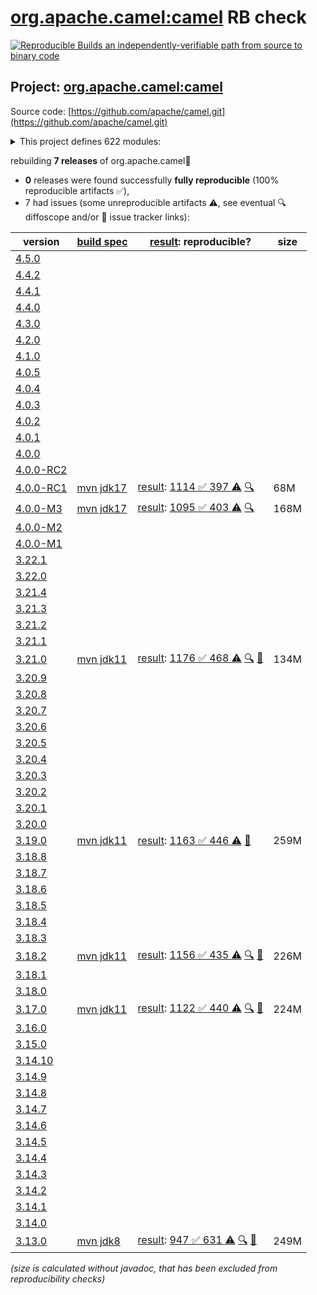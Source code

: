 [org.apache.camel:camel](https://central.sonatype.com/artifact/org.apache.camel/camel/versions) RB check
=======

[![Reproducible Builds](https://reproducible-builds.org/images/logos/rb.svg) an independently-verifiable path from source to binary code](https://reproducible-builds.org/)

## Project: [org.apache.camel:camel](https://central.sonatype.com/artifact/org.apache.camel/camel/versions)

Source code: [https://github.com/apache/camel.git](https://github.com/apache/camel.git)

<details><summary>This project defines 622 modules:</summary>

* [org.apache.camel.archetypes:camel-archetype-api-component](https://central.sonatype.com/artifact/org.apache.camel.archetypes/camel-archetype-api-component/4.0.0-RC1)
* [org.apache.camel.archetypes:camel-archetype-cdi](https://central.sonatype.com/artifact/org.apache.camel.archetypes/camel-archetype-cdi/4.0.0-RC1)
* [org.apache.camel.archetypes:camel-archetype-component](https://central.sonatype.com/artifact/org.apache.camel.archetypes/camel-archetype-component/4.0.0-RC1)
* [org.apache.camel.archetypes:camel-archetype-dataformat](https://central.sonatype.com/artifact/org.apache.camel.archetypes/camel-archetype-dataformat/4.0.0-RC1)
* [org.apache.camel.archetypes:camel-archetype-endpointdsl](https://central.sonatype.com/artifact/org.apache.camel.archetypes/camel-archetype-endpointdsl/4.0.0-RC1)
* [org.apache.camel.archetypes:camel-archetype-java](https://central.sonatype.com/artifact/org.apache.camel.archetypes/camel-archetype-java/4.0.0-RC1)
* [org.apache.camel.archetypes:camel-archetype-main](https://central.sonatype.com/artifact/org.apache.camel.archetypes/camel-archetype-main/4.0.0-RC1)
* [org.apache.camel.archetypes:camel-archetype-spring](https://central.sonatype.com/artifact/org.apache.camel.archetypes/camel-archetype-spring/4.0.0-RC1)
* [org.apache.camel.maven:camel-debezium-maven-plugin](https://central.sonatype.com/artifact/org.apache.camel.maven/camel-debezium-maven-plugin/4.0.0-RC1)
* [org.apache.camel.maven:camel-salesforce-maven-plugin](https://central.sonatype.com/artifact/org.apache.camel.maven/camel-salesforce-maven-plugin/4.0.0-RC1)
* [org.apache.camel.maven:camel-servicenow-maven-plugin](https://central.sonatype.com/artifact/org.apache.camel.maven/camel-servicenow-maven-plugin/4.0.0-RC1)
* [org.apache.camel.maven:camel-vertx-kafka-maven-plugin](https://central.sonatype.com/artifact/org.apache.camel.maven/camel-vertx-kafka-maven-plugin/4.0.0-RC1)
* [org.apache.camel.tests.bundles:bundles-pom](https://central.sonatype.com/artifact/org.apache.camel.tests.bundles/bundles-pom/4.0.0-RC1)
* [org.apache.camel.tests:camel-validator-test-resources](https://central.sonatype.com/artifact/org.apache.camel.tests/camel-validator-test-resources/4.0.0-RC1)
* [org.apache.camel.tests:org.apache.camel.tests.mock-javamail_1.7](https://central.sonatype.com/artifact/org.apache.camel.tests/org.apache.camel.tests.mock-javamail_1.7/4.0.0-RC1)
* [org.apache.camel:apache-camel](https://central.sonatype.com/artifact/org.apache.camel/apache-camel/4.0.0-RC1)
* [org.apache.camel:archetypes](https://central.sonatype.com/artifact/org.apache.camel/archetypes/4.0.0-RC1)
* [org.apache.camel:bom-generator](https://central.sonatype.com/artifact/org.apache.camel/bom-generator/4.0.0-RC1)
* [org.apache.camel:bom-generator-maven-plugin](https://central.sonatype.com/artifact/org.apache.camel/bom-generator-maven-plugin/4.0.0-RC1)
* [org.apache.camel:camel](https://central.sonatype.com/artifact/org.apache.camel/camel/4.0.0-RC1)
* [org.apache.camel:camel-activemq](https://central.sonatype.com/artifact/org.apache.camel/camel-activemq/4.0.0-RC1)
* [org.apache.camel:camel-ahc](https://central.sonatype.com/artifact/org.apache.camel/camel-ahc/4.0.0-RC1)
* [org.apache.camel:camel-ahc-ws](https://central.sonatype.com/artifact/org.apache.camel/camel-ahc-ws/4.0.0-RC1)
* [org.apache.camel:camel-allcomponents](https://central.sonatype.com/artifact/org.apache.camel/camel-allcomponents/4.0.0-RC1)
* [org.apache.camel:camel-amqp](https://central.sonatype.com/artifact/org.apache.camel/camel-amqp/4.0.0-RC1)
* [org.apache.camel:camel-any23](https://central.sonatype.com/artifact/org.apache.camel/camel-any23/4.0.0-RC1)
* [org.apache.camel:camel-api](https://central.sonatype.com/artifact/org.apache.camel/camel-api/4.0.0-RC1)
* [org.apache.camel:camel-api-component-maven-plugin](https://central.sonatype.com/artifact/org.apache.camel/camel-api-component-maven-plugin/4.0.0-RC1)
* [org.apache.camel:camel-arangodb](https://central.sonatype.com/artifact/org.apache.camel/camel-arangodb/4.0.0-RC1)
* [org.apache.camel:camel-as2](https://central.sonatype.com/artifact/org.apache.camel/camel-as2/4.0.0-RC1)
* [org.apache.camel:camel-as2-api](https://central.sonatype.com/artifact/org.apache.camel/camel-as2-api/4.0.0-RC1)
* [org.apache.camel:camel-as2-parent](https://central.sonatype.com/artifact/org.apache.camel/camel-as2-parent/4.0.0-RC1)
* [org.apache.camel:camel-asn1](https://central.sonatype.com/artifact/org.apache.camel/camel-asn1/4.0.0-RC1)
* [org.apache.camel:camel-asterisk](https://central.sonatype.com/artifact/org.apache.camel/camel-asterisk/4.0.0-RC1)
* [org.apache.camel:camel-atlasmap](https://central.sonatype.com/artifact/org.apache.camel/camel-atlasmap/4.0.0-RC1)
* [org.apache.camel:camel-atmos](https://central.sonatype.com/artifact/org.apache.camel/camel-atmos/4.0.0-RC1)
* [org.apache.camel:camel-atmosphere-websocket](https://central.sonatype.com/artifact/org.apache.camel/camel-atmosphere-websocket/4.0.0-RC1)
* [org.apache.camel:camel-atom](https://central.sonatype.com/artifact/org.apache.camel/camel-atom/4.0.0-RC1)
* [org.apache.camel:camel-atomix](https://central.sonatype.com/artifact/org.apache.camel/camel-atomix/4.0.0-RC1)
* [org.apache.camel:camel-attachments](https://central.sonatype.com/artifact/org.apache.camel/camel-attachments/4.0.0-RC1)
* [org.apache.camel:camel-avro](https://central.sonatype.com/artifact/org.apache.camel/camel-avro/4.0.0-RC1)
* [org.apache.camel:camel-avro-rpc](https://central.sonatype.com/artifact/org.apache.camel/camel-avro-rpc/4.0.0-RC1)
* [org.apache.camel:camel-avro-rpc-jetty](https://central.sonatype.com/artifact/org.apache.camel/camel-avro-rpc-jetty/4.0.0-RC1)
* [org.apache.camel:camel-avro-rpc-parent](https://central.sonatype.com/artifact/org.apache.camel/camel-avro-rpc-parent/4.0.0-RC1)
* [org.apache.camel:camel-avro-rpc-spi](https://central.sonatype.com/artifact/org.apache.camel/camel-avro-rpc-spi/4.0.0-RC1)
* [org.apache.camel:camel-aws-cloudtrail](https://central.sonatype.com/artifact/org.apache.camel/camel-aws-cloudtrail/4.0.0-RC1)
* [org.apache.camel:camel-aws-parent](https://central.sonatype.com/artifact/org.apache.camel/camel-aws-parent/4.0.0-RC1)
* [org.apache.camel:camel-aws-secrets-manager](https://central.sonatype.com/artifact/org.apache.camel/camel-aws-secrets-manager/4.0.0-RC1)
* [org.apache.camel:camel-aws-xray](https://central.sonatype.com/artifact/org.apache.camel/camel-aws-xray/4.0.0-RC1)
* [org.apache.camel:camel-aws2-athena](https://central.sonatype.com/artifact/org.apache.camel/camel-aws2-athena/4.0.0-RC1)
* [org.apache.camel:camel-aws2-cw](https://central.sonatype.com/artifact/org.apache.camel/camel-aws2-cw/4.0.0-RC1)
* [org.apache.camel:camel-aws2-ddb](https://central.sonatype.com/artifact/org.apache.camel/camel-aws2-ddb/4.0.0-RC1)
* [org.apache.camel:camel-aws2-ec2](https://central.sonatype.com/artifact/org.apache.camel/camel-aws2-ec2/4.0.0-RC1)
* [org.apache.camel:camel-aws2-ecs](https://central.sonatype.com/artifact/org.apache.camel/camel-aws2-ecs/4.0.0-RC1)
* [org.apache.camel:camel-aws2-eks](https://central.sonatype.com/artifact/org.apache.camel/camel-aws2-eks/4.0.0-RC1)
* [org.apache.camel:camel-aws2-eventbridge](https://central.sonatype.com/artifact/org.apache.camel/camel-aws2-eventbridge/4.0.0-RC1)
* [org.apache.camel:camel-aws2-iam](https://central.sonatype.com/artifact/org.apache.camel/camel-aws2-iam/4.0.0-RC1)
* [org.apache.camel:camel-aws2-kinesis](https://central.sonatype.com/artifact/org.apache.camel/camel-aws2-kinesis/4.0.0-RC1)
* [org.apache.camel:camel-aws2-kms](https://central.sonatype.com/artifact/org.apache.camel/camel-aws2-kms/4.0.0-RC1)
* [org.apache.camel:camel-aws2-lambda](https://central.sonatype.com/artifact/org.apache.camel/camel-aws2-lambda/4.0.0-RC1)
* [org.apache.camel:camel-aws2-mq](https://central.sonatype.com/artifact/org.apache.camel/camel-aws2-mq/4.0.0-RC1)
* [org.apache.camel:camel-aws2-msk](https://central.sonatype.com/artifact/org.apache.camel/camel-aws2-msk/4.0.0-RC1)
* [org.apache.camel:camel-aws2-s3](https://central.sonatype.com/artifact/org.apache.camel/camel-aws2-s3/4.0.0-RC1)
* [org.apache.camel:camel-aws2-ses](https://central.sonatype.com/artifact/org.apache.camel/camel-aws2-ses/4.0.0-RC1)
* [org.apache.camel:camel-aws2-sns](https://central.sonatype.com/artifact/org.apache.camel/camel-aws2-sns/4.0.0-RC1)
* [org.apache.camel:camel-aws2-sqs](https://central.sonatype.com/artifact/org.apache.camel/camel-aws2-sqs/4.0.0-RC1)
* [org.apache.camel:camel-aws2-sts](https://central.sonatype.com/artifact/org.apache.camel/camel-aws2-sts/4.0.0-RC1)
* [org.apache.camel:camel-aws2-translate](https://central.sonatype.com/artifact/org.apache.camel/camel-aws2-translate/4.0.0-RC1)
* [org.apache.camel:camel-azure-cosmosdb](https://central.sonatype.com/artifact/org.apache.camel/camel-azure-cosmosdb/4.0.0-RC1)
* [org.apache.camel:camel-azure-eventhubs](https://central.sonatype.com/artifact/org.apache.camel/camel-azure-eventhubs/4.0.0-RC1)
* [org.apache.camel:camel-azure-key-vault](https://central.sonatype.com/artifact/org.apache.camel/camel-azure-key-vault/4.0.0-RC1)
* [org.apache.camel:camel-azure-parent](https://central.sonatype.com/artifact/org.apache.camel/camel-azure-parent/4.0.0-RC1)
* [org.apache.camel:camel-azure-servicebus](https://central.sonatype.com/artifact/org.apache.camel/camel-azure-servicebus/4.0.0-RC1)
* [org.apache.camel:camel-azure-storage-blob](https://central.sonatype.com/artifact/org.apache.camel/camel-azure-storage-blob/4.0.0-RC1)
* [org.apache.camel:camel-azure-storage-datalake](https://central.sonatype.com/artifact/org.apache.camel/camel-azure-storage-datalake/4.0.0-RC1)
* [org.apache.camel:camel-azure-storage-queue](https://central.sonatype.com/artifact/org.apache.camel/camel-azure-storage-queue/4.0.0-RC1)
* [org.apache.camel:camel-barcode](https://central.sonatype.com/artifact/org.apache.camel/camel-barcode/4.0.0-RC1)
* [org.apache.camel:camel-base](https://central.sonatype.com/artifact/org.apache.camel/camel-base/4.0.0-RC1)
* [org.apache.camel:camel-base-engine](https://central.sonatype.com/artifact/org.apache.camel/camel-base-engine/4.0.0-RC1)
* [org.apache.camel:camel-base64](https://central.sonatype.com/artifact/org.apache.camel/camel-base64/4.0.0-RC1)
* [org.apache.camel:camel-bean](https://central.sonatype.com/artifact/org.apache.camel/camel-bean/4.0.0-RC1)
* [org.apache.camel:camel-bean-validator](https://central.sonatype.com/artifact/org.apache.camel/camel-bean-validator/4.0.0-RC1)
* [org.apache.camel:camel-beanio](https://central.sonatype.com/artifact/org.apache.camel/camel-beanio/4.0.0-RC1)
* [org.apache.camel:camel-beanstalk](https://central.sonatype.com/artifact/org.apache.camel/camel-beanstalk/4.0.0-RC1)
* [org.apache.camel:camel-bindy](https://central.sonatype.com/artifact/org.apache.camel/camel-bindy/4.0.0-RC1)
* [org.apache.camel:camel-bom](https://central.sonatype.com/artifact/org.apache.camel/camel-bom/4.0.0-RC1)
* [org.apache.camel:camel-bonita](https://central.sonatype.com/artifact/org.apache.camel/camel-bonita/4.0.0-RC1)
* [org.apache.camel:camel-box](https://central.sonatype.com/artifact/org.apache.camel/camel-box/4.0.0-RC1)
* [org.apache.camel:camel-box-api](https://central.sonatype.com/artifact/org.apache.camel/camel-box-api/4.0.0-RC1)
* [org.apache.camel:camel-box-parent](https://central.sonatype.com/artifact/org.apache.camel/camel-box-parent/4.0.0-RC1)
* [org.apache.camel:camel-braintree](https://central.sonatype.com/artifact/org.apache.camel/camel-braintree/4.0.0-RC1)
* [org.apache.camel:camel-browse](https://central.sonatype.com/artifact/org.apache.camel/camel-browse/4.0.0-RC1)
* [org.apache.camel:camel-buildtools](https://central.sonatype.com/artifact/org.apache.camel/camel-buildtools/4.0.0-RC1)
* [org.apache.camel:camel-bundle-plugin](https://central.sonatype.com/artifact/org.apache.camel/camel-bundle-plugin/4.0.0-RC1)
* [org.apache.camel:camel-caffeine](https://central.sonatype.com/artifact/org.apache.camel/camel-caffeine/4.0.0-RC1)
* [org.apache.camel:camel-caffeine-lrucache](https://central.sonatype.com/artifact/org.apache.camel/camel-caffeine-lrucache/4.0.0-RC1)
* [org.apache.camel:camel-cassandraql](https://central.sonatype.com/artifact/org.apache.camel/camel-cassandraql/4.0.0-RC1)
* [org.apache.camel:camel-catalog](https://central.sonatype.com/artifact/org.apache.camel/camel-catalog/4.0.0-RC1)
* [org.apache.camel:camel-catalog-console](https://central.sonatype.com/artifact/org.apache.camel/camel-catalog-console/4.0.0-RC1)
* [org.apache.camel:camel-catalog-lucene](https://central.sonatype.com/artifact/org.apache.camel/camel-catalog-lucene/4.0.0-RC1)
* [org.apache.camel:camel-catalog-maven](https://central.sonatype.com/artifact/org.apache.camel/camel-catalog-maven/4.0.0-RC1)
* [org.apache.camel:camel-catalog-maven-grape](https://central.sonatype.com/artifact/org.apache.camel/camel-catalog-maven-grape/4.0.0-RC1)
* [org.apache.camel:camel-cbor](https://central.sonatype.com/artifact/org.apache.camel/camel-cbor/4.0.0-RC1)
* [org.apache.camel:camel-cdi](https://central.sonatype.com/artifact/org.apache.camel/camel-cdi/4.0.0-RC1)
* [org.apache.camel:camel-cdi-jta](https://central.sonatype.com/artifact/org.apache.camel/camel-cdi-jta/4.0.0-RC1)
* [org.apache.camel:camel-cdi-main](https://central.sonatype.com/artifact/org.apache.camel/camel-cdi-main/4.0.0-RC1)
* [org.apache.camel:camel-chatscript](https://central.sonatype.com/artifact/org.apache.camel/camel-chatscript/4.0.0-RC1)
* [org.apache.camel:camel-chunk](https://central.sonatype.com/artifact/org.apache.camel/camel-chunk/4.0.0-RC1)
* [org.apache.camel:camel-cli-connector](https://central.sonatype.com/artifact/org.apache.camel/camel-cli-connector/4.0.0-RC1)
* [org.apache.camel:camel-cloud](https://central.sonatype.com/artifact/org.apache.camel/camel-cloud/4.0.0-RC1)
* [org.apache.camel:camel-cloudevents](https://central.sonatype.com/artifact/org.apache.camel/camel-cloudevents/4.0.0-RC1)
* [org.apache.camel:camel-cluster](https://central.sonatype.com/artifact/org.apache.camel/camel-cluster/4.0.0-RC1)
* [org.apache.camel:camel-cm-sms](https://central.sonatype.com/artifact/org.apache.camel/camel-cm-sms/4.0.0-RC1)
* [org.apache.camel:camel-cmis](https://central.sonatype.com/artifact/org.apache.camel/camel-cmis/4.0.0-RC1)
* [org.apache.camel:camel-coap](https://central.sonatype.com/artifact/org.apache.camel/camel-coap/4.0.0-RC1)
* [org.apache.camel:camel-cometd](https://central.sonatype.com/artifact/org.apache.camel/camel-cometd/4.0.0-RC1)
* [org.apache.camel:camel-component-maven-plugin](https://central.sonatype.com/artifact/org.apache.camel/camel-component-maven-plugin/4.0.0-RC1)
* [org.apache.camel:camel-componentdsl](https://central.sonatype.com/artifact/org.apache.camel/camel-componentdsl/4.0.0-RC1)
* [org.apache.camel:camel-console](https://central.sonatype.com/artifact/org.apache.camel/camel-console/4.0.0-RC1)
* [org.apache.camel:camel-consul](https://central.sonatype.com/artifact/org.apache.camel/camel-consul/4.0.0-RC1)
* [org.apache.camel:camel-controlbus](https://central.sonatype.com/artifact/org.apache.camel/camel-controlbus/4.0.0-RC1)
* [org.apache.camel:camel-corda](https://central.sonatype.com/artifact/org.apache.camel/camel-corda/4.0.0-RC1)
* [org.apache.camel:camel-core](https://central.sonatype.com/artifact/org.apache.camel/camel-core/4.0.0-RC1)
* [org.apache.camel:camel-core-all](https://central.sonatype.com/artifact/org.apache.camel/camel-core-all/4.0.0-RC1)
* [org.apache.camel:camel-core-catalog](https://central.sonatype.com/artifact/org.apache.camel/camel-core-catalog/4.0.0-RC1)
* [org.apache.camel:camel-core-engine](https://central.sonatype.com/artifact/org.apache.camel/camel-core-engine/4.0.0-RC1)
* [org.apache.camel:camel-core-languages](https://central.sonatype.com/artifact/org.apache.camel/camel-core-languages/4.0.0-RC1)
* [org.apache.camel:camel-core-model](https://central.sonatype.com/artifact/org.apache.camel/camel-core-model/4.0.0-RC1)
* [org.apache.camel:camel-core-processor](https://central.sonatype.com/artifact/org.apache.camel/camel-core-processor/4.0.0-RC1)
* [org.apache.camel:camel-core-reifier](https://central.sonatype.com/artifact/org.apache.camel/camel-core-reifier/4.0.0-RC1)
* [org.apache.camel:camel-core-xml](https://central.sonatype.com/artifact/org.apache.camel/camel-core-xml/4.0.0-RC1)
* [org.apache.camel:camel-couchbase](https://central.sonatype.com/artifact/org.apache.camel/camel-couchbase/4.0.0-RC1)
* [org.apache.camel:camel-couchdb](https://central.sonatype.com/artifact/org.apache.camel/camel-couchdb/4.0.0-RC1)
* [org.apache.camel:camel-cron](https://central.sonatype.com/artifact/org.apache.camel/camel-cron/4.0.0-RC1)
* [org.apache.camel:camel-crypto](https://central.sonatype.com/artifact/org.apache.camel/camel-crypto/4.0.0-RC1)
* [org.apache.camel:camel-csimple-joor](https://central.sonatype.com/artifact/org.apache.camel/camel-csimple-joor/4.0.0-RC1)
* [org.apache.camel:camel-csimple-maven-plugin](https://central.sonatype.com/artifact/org.apache.camel/camel-csimple-maven-plugin/4.0.0-RC1)
* [org.apache.camel:camel-csv](https://central.sonatype.com/artifact/org.apache.camel/camel-csv/4.0.0-RC1)
* [org.apache.camel:camel-cxf](https://central.sonatype.com/artifact/org.apache.camel/camel-cxf/4.0.0-RC1)
* [org.apache.camel:camel-cxf-common](https://central.sonatype.com/artifact/org.apache.camel/camel-cxf-common/4.0.0-RC1)
* [org.apache.camel:camel-cxf-parent](https://central.sonatype.com/artifact/org.apache.camel/camel-cxf-parent/4.0.0-RC1)
* [org.apache.camel:camel-cxf-rest](https://central.sonatype.com/artifact/org.apache.camel/camel-cxf-rest/4.0.0-RC1)
* [org.apache.camel:camel-cxf-soap](https://central.sonatype.com/artifact/org.apache.camel/camel-cxf-soap/4.0.0-RC1)
* [org.apache.camel:camel-cxf-spring-common](https://central.sonatype.com/artifact/org.apache.camel/camel-cxf-spring-common/4.0.0-RC1)
* [org.apache.camel:camel-cxf-spring-rest](https://central.sonatype.com/artifact/org.apache.camel/camel-cxf-spring-rest/4.0.0-RC1)
* [org.apache.camel:camel-cxf-spring-soap](https://central.sonatype.com/artifact/org.apache.camel/camel-cxf-spring-soap/4.0.0-RC1)
* [org.apache.camel:camel-cxf-spring-transport](https://central.sonatype.com/artifact/org.apache.camel/camel-cxf-spring-transport/4.0.0-RC1)
* [org.apache.camel:camel-cxf-transport](https://central.sonatype.com/artifact/org.apache.camel/camel-cxf-transport/4.0.0-RC1)
* [org.apache.camel:camel-dataformat](https://central.sonatype.com/artifact/org.apache.camel/camel-dataformat/4.0.0-RC1)
* [org.apache.camel:camel-dataset](https://central.sonatype.com/artifact/org.apache.camel/camel-dataset/4.0.0-RC1)
* [org.apache.camel:camel-datasonnet](https://central.sonatype.com/artifact/org.apache.camel/camel-datasonnet/4.0.0-RC1)
* [org.apache.camel:camel-debezium-common](https://central.sonatype.com/artifact/org.apache.camel/camel-debezium-common/4.0.0-RC1)
* [org.apache.camel:camel-debezium-common-parent](https://central.sonatype.com/artifact/org.apache.camel/camel-debezium-common-parent/4.0.0-RC1)
* [org.apache.camel:camel-debezium-db2](https://central.sonatype.com/artifact/org.apache.camel/camel-debezium-db2/4.0.0-RC1)
* [org.apache.camel:camel-debezium-mongodb](https://central.sonatype.com/artifact/org.apache.camel/camel-debezium-mongodb/4.0.0-RC1)
* [org.apache.camel:camel-debezium-mysql](https://central.sonatype.com/artifact/org.apache.camel/camel-debezium-mysql/4.0.0-RC1)
* [org.apache.camel:camel-debezium-oracle](https://central.sonatype.com/artifact/org.apache.camel/camel-debezium-oracle/4.0.0-RC1)
* [org.apache.camel:camel-debezium-parent](https://central.sonatype.com/artifact/org.apache.camel/camel-debezium-parent/4.0.0-RC1)
* [org.apache.camel:camel-debezium-postgres](https://central.sonatype.com/artifact/org.apache.camel/camel-debezium-postgres/4.0.0-RC1)
* [org.apache.camel:camel-debezium-sqlserver](https://central.sonatype.com/artifact/org.apache.camel/camel-debezium-sqlserver/4.0.0-RC1)
* [org.apache.camel:camel-debug](https://central.sonatype.com/artifact/org.apache.camel/camel-debug/4.0.0-RC1)
* [org.apache.camel:camel-dependencies](https://central.sonatype.com/artifact/org.apache.camel/camel-dependencies/4.0.0-RC1)
* [org.apache.camel:camel-dhis2](https://central.sonatype.com/artifact/org.apache.camel/camel-dhis2/4.0.0-RC1)
* [org.apache.camel:camel-dhis2-api](https://central.sonatype.com/artifact/org.apache.camel/camel-dhis2-api/4.0.0-RC1)
* [org.apache.camel:camel-dhis2-parent](https://central.sonatype.com/artifact/org.apache.camel/camel-dhis2-parent/4.0.0-RC1)
* [org.apache.camel:camel-digitalocean](https://central.sonatype.com/artifact/org.apache.camel/camel-digitalocean/4.0.0-RC1)
* [org.apache.camel:camel-direct](https://central.sonatype.com/artifact/org.apache.camel/camel-direct/4.0.0-RC1)
* [org.apache.camel:camel-directvm](https://central.sonatype.com/artifact/org.apache.camel/camel-directvm/4.0.0-RC1)
* [org.apache.camel:camel-disruptor](https://central.sonatype.com/artifact/org.apache.camel/camel-disruptor/4.0.0-RC1)
* [org.apache.camel:camel-djl](https://central.sonatype.com/artifact/org.apache.camel/camel-djl/4.0.0-RC1)
* [org.apache.camel:camel-dns](https://central.sonatype.com/artifact/org.apache.camel/camel-dns/4.0.0-RC1)
* [org.apache.camel:camel-docker](https://central.sonatype.com/artifact/org.apache.camel/camel-docker/4.0.0-RC1)
* [org.apache.camel:camel-dozer](https://central.sonatype.com/artifact/org.apache.camel/camel-dozer/4.0.0-RC1)
* [org.apache.camel:camel-drill](https://central.sonatype.com/artifact/org.apache.camel/camel-drill/4.0.0-RC1)
* [org.apache.camel:camel-dropbox](https://central.sonatype.com/artifact/org.apache.camel/camel-dropbox/4.0.0-RC1)
* [org.apache.camel:camel-dsl-modeline](https://central.sonatype.com/artifact/org.apache.camel/camel-dsl-modeline/4.0.0-RC1)
* [org.apache.camel:camel-dsl-support](https://central.sonatype.com/artifact/org.apache.camel/camel-dsl-support/4.0.0-RC1)
* [org.apache.camel:camel-dynamic-router](https://central.sonatype.com/artifact/org.apache.camel/camel-dynamic-router/4.0.0-RC1)
* [org.apache.camel:camel-ehcache](https://central.sonatype.com/artifact/org.apache.camel/camel-ehcache/4.0.0-RC1)
* [org.apache.camel:camel-eip-documentation-enricher-maven-plugin](https://central.sonatype.com/artifact/org.apache.camel/camel-eip-documentation-enricher-maven-plugin/4.0.0-RC1)
* [org.apache.camel:camel-elasticsearch](https://central.sonatype.com/artifact/org.apache.camel/camel-elasticsearch/4.0.0-RC1)
* [org.apache.camel:camel-elasticsearch-rest](https://central.sonatype.com/artifact/org.apache.camel/camel-elasticsearch-rest/4.0.0-RC1)
* [org.apache.camel:camel-elsql](https://central.sonatype.com/artifact/org.apache.camel/camel-elsql/4.0.0-RC1)
* [org.apache.camel:camel-elytron](https://central.sonatype.com/artifact/org.apache.camel/camel-elytron/4.0.0-RC1)
* [org.apache.camel:camel-endpointdsl](https://central.sonatype.com/artifact/org.apache.camel/camel-endpointdsl/4.0.0-RC1)
* [org.apache.camel:camel-endpointdsl-support](https://central.sonatype.com/artifact/org.apache.camel/camel-endpointdsl-support/4.0.0-RC1)
* [org.apache.camel:camel-etc](https://central.sonatype.com/artifact/org.apache.camel/camel-etc/4.0.0-RC1)
* [org.apache.camel:camel-etcd](https://central.sonatype.com/artifact/org.apache.camel/camel-etcd/4.0.0-RC1)
* [org.apache.camel:camel-etcd3](https://central.sonatype.com/artifact/org.apache.camel/camel-etcd3/4.0.0-RC1)
* [org.apache.camel:camel-exec](https://central.sonatype.com/artifact/org.apache.camel/camel-exec/4.0.0-RC1)
* [org.apache.camel:camel-facebook](https://central.sonatype.com/artifact/org.apache.camel/camel-facebook/4.0.0-RC1)
* [org.apache.camel:camel-fastjson](https://central.sonatype.com/artifact/org.apache.camel/camel-fastjson/4.0.0-RC1)
* [org.apache.camel:camel-fhir](https://central.sonatype.com/artifact/org.apache.camel/camel-fhir/4.0.0-RC1)
* [org.apache.camel:camel-fhir-api](https://central.sonatype.com/artifact/org.apache.camel/camel-fhir-api/4.0.0-RC1)
* [org.apache.camel:camel-fhir-parent](https://central.sonatype.com/artifact/org.apache.camel/camel-fhir-parent/4.0.0-RC1)
* [org.apache.camel:camel-file](https://central.sonatype.com/artifact/org.apache.camel/camel-file/4.0.0-RC1)
* [org.apache.camel:camel-file-watch](https://central.sonatype.com/artifact/org.apache.camel/camel-file-watch/4.0.0-RC1)
* [org.apache.camel:camel-flatpack](https://central.sonatype.com/artifact/org.apache.camel/camel-flatpack/4.0.0-RC1)
* [org.apache.camel:camel-flink](https://central.sonatype.com/artifact/org.apache.camel/camel-flink/4.0.0-RC1)
* [org.apache.camel:camel-fop](https://central.sonatype.com/artifact/org.apache.camel/camel-fop/4.0.0-RC1)
* [org.apache.camel:camel-freemarker](https://central.sonatype.com/artifact/org.apache.camel/camel-freemarker/4.0.0-RC1)
* [org.apache.camel:camel-ftp](https://central.sonatype.com/artifact/org.apache.camel/camel-ftp/4.0.0-RC1)
* [org.apache.camel:camel-ganglia](https://central.sonatype.com/artifact/org.apache.camel/camel-ganglia/4.0.0-RC1)
* [org.apache.camel:camel-geocoder](https://central.sonatype.com/artifact/org.apache.camel/camel-geocoder/4.0.0-RC1)
* [org.apache.camel:camel-git](https://central.sonatype.com/artifact/org.apache.camel/camel-git/4.0.0-RC1)
* [org.apache.camel:camel-github](https://central.sonatype.com/artifact/org.apache.camel/camel-github/4.0.0-RC1)
* [org.apache.camel:camel-google-bigquery](https://central.sonatype.com/artifact/org.apache.camel/camel-google-bigquery/4.0.0-RC1)
* [org.apache.camel:camel-google-calendar](https://central.sonatype.com/artifact/org.apache.camel/camel-google-calendar/4.0.0-RC1)
* [org.apache.camel:camel-google-drive](https://central.sonatype.com/artifact/org.apache.camel/camel-google-drive/4.0.0-RC1)
* [org.apache.camel:camel-google-functions](https://central.sonatype.com/artifact/org.apache.camel/camel-google-functions/4.0.0-RC1)
* [org.apache.camel:camel-google-mail](https://central.sonatype.com/artifact/org.apache.camel/camel-google-mail/4.0.0-RC1)
* [org.apache.camel:camel-google-parent](https://central.sonatype.com/artifact/org.apache.camel/camel-google-parent/4.0.0-RC1)
* [org.apache.camel:camel-google-pubsub](https://central.sonatype.com/artifact/org.apache.camel/camel-google-pubsub/4.0.0-RC1)
* [org.apache.camel:camel-google-secret-manager](https://central.sonatype.com/artifact/org.apache.camel/camel-google-secret-manager/4.0.0-RC1)
* [org.apache.camel:camel-google-sheets](https://central.sonatype.com/artifact/org.apache.camel/camel-google-sheets/4.0.0-RC1)
* [org.apache.camel:camel-google-storage](https://central.sonatype.com/artifact/org.apache.camel/camel-google-storage/4.0.0-RC1)
* [org.apache.camel:camel-gora](https://central.sonatype.com/artifact/org.apache.camel/camel-gora/4.0.0-RC1)
* [org.apache.camel:camel-grape](https://central.sonatype.com/artifact/org.apache.camel/camel-grape/4.0.0-RC1)
* [org.apache.camel:camel-graphql](https://central.sonatype.com/artifact/org.apache.camel/camel-graphql/4.0.0-RC1)
* [org.apache.camel:camel-grok](https://central.sonatype.com/artifact/org.apache.camel/camel-grok/4.0.0-RC1)
* [org.apache.camel:camel-groovy](https://central.sonatype.com/artifact/org.apache.camel/camel-groovy/4.0.0-RC1)
* [org.apache.camel:camel-groovy-dsl](https://central.sonatype.com/artifact/org.apache.camel/camel-groovy-dsl/4.0.0-RC1)
* [org.apache.camel:camel-groovy-dsl-common](https://central.sonatype.com/artifact/org.apache.camel/camel-groovy-dsl-common/4.0.0-RC1)
* [org.apache.camel:camel-groovy-dsl-parent](https://central.sonatype.com/artifact/org.apache.camel/camel-groovy-dsl-parent/4.0.0-RC1)
* [org.apache.camel:camel-groovy-dsl-test](https://central.sonatype.com/artifact/org.apache.camel/camel-groovy-dsl-test/4.0.0-RC1)
* [org.apache.camel:camel-grpc](https://central.sonatype.com/artifact/org.apache.camel/camel-grpc/4.0.0-RC1)
* [org.apache.camel:camel-gson](https://central.sonatype.com/artifact/org.apache.camel/camel-gson/4.0.0-RC1)
* [org.apache.camel:camel-guava-eventbus](https://central.sonatype.com/artifact/org.apache.camel/camel-guava-eventbus/4.0.0-RC1)
* [org.apache.camel:camel-hashicorp-vault](https://central.sonatype.com/artifact/org.apache.camel/camel-hashicorp-vault/4.0.0-RC1)
* [org.apache.camel:camel-hazelcast](https://central.sonatype.com/artifact/org.apache.camel/camel-hazelcast/4.0.0-RC1)
* [org.apache.camel:camel-hbase](https://central.sonatype.com/artifact/org.apache.camel/camel-hbase/4.0.0-RC1)
* [org.apache.camel:camel-hdfs](https://central.sonatype.com/artifact/org.apache.camel/camel-hdfs/4.0.0-RC1)
* [org.apache.camel:camel-headersmap](https://central.sonatype.com/artifact/org.apache.camel/camel-headersmap/4.0.0-RC1)
* [org.apache.camel:camel-health](https://central.sonatype.com/artifact/org.apache.camel/camel-health/4.0.0-RC1)
* [org.apache.camel:camel-hl7](https://central.sonatype.com/artifact/org.apache.camel/camel-hl7/4.0.0-RC1)
* [org.apache.camel:camel-http](https://central.sonatype.com/artifact/org.apache.camel/camel-http/4.0.0-RC1)
* [org.apache.camel:camel-http-base](https://central.sonatype.com/artifact/org.apache.camel/camel-http-base/4.0.0-RC1)
* [org.apache.camel:camel-http-common](https://central.sonatype.com/artifact/org.apache.camel/camel-http-common/4.0.0-RC1)
* [org.apache.camel:camel-huawei-parent](https://central.sonatype.com/artifact/org.apache.camel/camel-huawei-parent/4.0.0-RC1)
* [org.apache.camel:camel-huaweicloud-common](https://central.sonatype.com/artifact/org.apache.camel/camel-huaweicloud-common/4.0.0-RC1)
* [org.apache.camel:camel-huaweicloud-dms](https://central.sonatype.com/artifact/org.apache.camel/camel-huaweicloud-dms/4.0.0-RC1)
* [org.apache.camel:camel-huaweicloud-frs](https://central.sonatype.com/artifact/org.apache.camel/camel-huaweicloud-frs/4.0.0-RC1)
* [org.apache.camel:camel-huaweicloud-functiongraph](https://central.sonatype.com/artifact/org.apache.camel/camel-huaweicloud-functiongraph/4.0.0-RC1)
* [org.apache.camel:camel-huaweicloud-iam](https://central.sonatype.com/artifact/org.apache.camel/camel-huaweicloud-iam/4.0.0-RC1)
* [org.apache.camel:camel-huaweicloud-imagerecognition](https://central.sonatype.com/artifact/org.apache.camel/camel-huaweicloud-imagerecognition/4.0.0-RC1)
* [org.apache.camel:camel-huaweicloud-obs](https://central.sonatype.com/artifact/org.apache.camel/camel-huaweicloud-obs/4.0.0-RC1)
* [org.apache.camel:camel-huaweicloud-smn](https://central.sonatype.com/artifact/org.apache.camel/camel-huaweicloud-smn/4.0.0-RC1)
* [org.apache.camel:camel-hyperledger-aries](https://central.sonatype.com/artifact/org.apache.camel/camel-hyperledger-aries/4.0.0-RC1)
* [org.apache.camel:camel-hystrix](https://central.sonatype.com/artifact/org.apache.camel/camel-hystrix/4.0.0-RC1)
* [org.apache.camel:camel-ical](https://central.sonatype.com/artifact/org.apache.camel/camel-ical/4.0.0-RC1)
* [org.apache.camel:camel-iec60870](https://central.sonatype.com/artifact/org.apache.camel/camel-iec60870/4.0.0-RC1)
* [org.apache.camel:camel-ignite](https://central.sonatype.com/artifact/org.apache.camel/camel-ignite/4.0.0-RC1)
* [org.apache.camel:camel-infinispan](https://central.sonatype.com/artifact/org.apache.camel/camel-infinispan/4.0.0-RC1)
* [org.apache.camel:camel-infinispan-common](https://central.sonatype.com/artifact/org.apache.camel/camel-infinispan-common/4.0.0-RC1)
* [org.apache.camel:camel-infinispan-embedded](https://central.sonatype.com/artifact/org.apache.camel/camel-infinispan-embedded/4.0.0-RC1)
* [org.apache.camel:camel-infinispan-parent](https://central.sonatype.com/artifact/org.apache.camel/camel-infinispan-parent/4.0.0-RC1)
* [org.apache.camel:camel-influxdb](https://central.sonatype.com/artifact/org.apache.camel/camel-influxdb/4.0.0-RC1)
* [org.apache.camel:camel-influxdb2](https://central.sonatype.com/artifact/org.apache.camel/camel-influxdb2/4.0.0-RC1)
* [org.apache.camel:camel-iota](https://central.sonatype.com/artifact/org.apache.camel/camel-iota/4.0.0-RC1)
* [org.apache.camel:camel-ipfs](https://central.sonatype.com/artifact/org.apache.camel/camel-ipfs/4.0.0-RC1)
* [org.apache.camel:camel-irc](https://central.sonatype.com/artifact/org.apache.camel/camel-irc/4.0.0-RC1)
* [org.apache.camel:camel-ironmq](https://central.sonatype.com/artifact/org.apache.camel/camel-ironmq/4.0.0-RC1)
* [org.apache.camel:camel-itest](https://central.sonatype.com/artifact/org.apache.camel/camel-itest/4.0.0-RC1)
* [org.apache.camel:camel-itest-cdi](https://central.sonatype.com/artifact/org.apache.camel/camel-itest-cdi/4.0.0-RC1)
* [org.apache.camel:camel-itest-jms2](https://central.sonatype.com/artifact/org.apache.camel/camel-itest-jms2/4.0.0-RC1)
* [org.apache.camel:camel-itest-standalone](https://central.sonatype.com/artifact/org.apache.camel/camel-itest-standalone/4.0.0-RC1)
* [org.apache.camel:camel-jackson](https://central.sonatype.com/artifact/org.apache.camel/camel-jackson/4.0.0-RC1)
* [org.apache.camel:camel-jackson-avro](https://central.sonatype.com/artifact/org.apache.camel/camel-jackson-avro/4.0.0-RC1)
* [org.apache.camel:camel-jackson-protobuf](https://central.sonatype.com/artifact/org.apache.camel/camel-jackson-protobuf/4.0.0-RC1)
* [org.apache.camel:camel-jacksonxml](https://central.sonatype.com/artifact/org.apache.camel/camel-jacksonxml/4.0.0-RC1)
* [org.apache.camel:camel-jasypt](https://central.sonatype.com/artifact/org.apache.camel/camel-jasypt/4.0.0-RC1)
* [org.apache.camel:camel-java-joor-dsl](https://central.sonatype.com/artifact/org.apache.camel/camel-java-joor-dsl/4.0.0-RC1)
* [org.apache.camel:camel-javadoc-plugin](https://central.sonatype.com/artifact/org.apache.camel/camel-javadoc-plugin/4.0.0-RC1)
* [org.apache.camel:camel-javascript](https://central.sonatype.com/artifact/org.apache.camel/camel-javascript/4.0.0-RC1)
* [org.apache.camel:camel-jaxb](https://central.sonatype.com/artifact/org.apache.camel/camel-jaxb/4.0.0-RC1)
* [org.apache.camel:camel-jbang-console](https://central.sonatype.com/artifact/org.apache.camel/camel-jbang-console/4.0.0-RC1)
* [org.apache.camel:camel-jbang-core](https://central.sonatype.com/artifact/org.apache.camel/camel-jbang-core/4.0.0-RC1)
* [org.apache.camel:camel-jbang-main](https://central.sonatype.com/artifact/org.apache.camel/camel-jbang-main/4.0.0-RC1)
* [org.apache.camel:camel-jbang-parent](https://central.sonatype.com/artifact/org.apache.camel/camel-jbang-parent/4.0.0-RC1)
* [org.apache.camel:camel-jbpm](https://central.sonatype.com/artifact/org.apache.camel/camel-jbpm/4.0.0-RC1)
* [org.apache.camel:camel-jcache](https://central.sonatype.com/artifact/org.apache.camel/camel-jcache/4.0.0-RC1)
* [org.apache.camel:camel-jclouds](https://central.sonatype.com/artifact/org.apache.camel/camel-jclouds/4.0.0-RC1)
* [org.apache.camel:camel-jcr](https://central.sonatype.com/artifact/org.apache.camel/camel-jcr/4.0.0-RC1)
* [org.apache.camel:camel-jdbc](https://central.sonatype.com/artifact/org.apache.camel/camel-jdbc/4.0.0-RC1)
* [org.apache.camel:camel-jetty](https://central.sonatype.com/artifact/org.apache.camel/camel-jetty/4.0.0-RC1)
* [org.apache.camel:camel-jetty-common](https://central.sonatype.com/artifact/org.apache.camel/camel-jetty-common/4.0.0-RC1)
* [org.apache.camel:camel-jfr](https://central.sonatype.com/artifact/org.apache.camel/camel-jfr/4.0.0-RC1)
* [org.apache.camel:camel-jgroups](https://central.sonatype.com/artifact/org.apache.camel/camel-jgroups/4.0.0-RC1)
* [org.apache.camel:camel-jgroups-raft](https://central.sonatype.com/artifact/org.apache.camel/camel-jgroups-raft/4.0.0-RC1)
* [org.apache.camel:camel-jing](https://central.sonatype.com/artifact/org.apache.camel/camel-jing/4.0.0-RC1)
* [org.apache.camel:camel-jira](https://central.sonatype.com/artifact/org.apache.camel/camel-jira/4.0.0-RC1)
* [org.apache.camel:camel-jms](https://central.sonatype.com/artifact/org.apache.camel/camel-jms/4.0.0-RC1)
* [org.apache.camel:camel-jmx](https://central.sonatype.com/artifact/org.apache.camel/camel-jmx/4.0.0-RC1)
* [org.apache.camel:camel-johnzon](https://central.sonatype.com/artifact/org.apache.camel/camel-johnzon/4.0.0-RC1)
* [org.apache.camel:camel-jolt](https://central.sonatype.com/artifact/org.apache.camel/camel-jolt/4.0.0-RC1)
* [org.apache.camel:camel-jooq](https://central.sonatype.com/artifact/org.apache.camel/camel-jooq/4.0.0-RC1)
* [org.apache.camel:camel-joor](https://central.sonatype.com/artifact/org.apache.camel/camel-joor/4.0.0-RC1)
* [org.apache.camel:camel-jpa](https://central.sonatype.com/artifact/org.apache.camel/camel-jpa/4.0.0-RC1)
* [org.apache.camel:camel-jq](https://central.sonatype.com/artifact/org.apache.camel/camel-jq/4.0.0-RC1)
* [org.apache.camel:camel-js-dsl](https://central.sonatype.com/artifact/org.apache.camel/camel-js-dsl/4.0.0-RC1)
* [org.apache.camel:camel-jsch](https://central.sonatype.com/artifact/org.apache.camel/camel-jsch/4.0.0-RC1)
* [org.apache.camel:camel-jsh-dsl](https://central.sonatype.com/artifact/org.apache.camel/camel-jsh-dsl/4.0.0-RC1)
* [org.apache.camel:camel-jslt](https://central.sonatype.com/artifact/org.apache.camel/camel-jslt/4.0.0-RC1)
* [org.apache.camel:camel-json-patch](https://central.sonatype.com/artifact/org.apache.camel/camel-json-patch/4.0.0-RC1)
* [org.apache.camel:camel-json-validator](https://central.sonatype.com/artifact/org.apache.camel/camel-json-validator/4.0.0-RC1)
* [org.apache.camel:camel-jsonapi](https://central.sonatype.com/artifact/org.apache.camel/camel-jsonapi/4.0.0-RC1)
* [org.apache.camel:camel-jsonata](https://central.sonatype.com/artifact/org.apache.camel/camel-jsonata/4.0.0-RC1)
* [org.apache.camel:camel-jsonb](https://central.sonatype.com/artifact/org.apache.camel/camel-jsonb/4.0.0-RC1)
* [org.apache.camel:camel-jsonpath](https://central.sonatype.com/artifact/org.apache.camel/camel-jsonpath/4.0.0-RC1)
* [org.apache.camel:camel-jt400](https://central.sonatype.com/artifact/org.apache.camel/camel-jt400/4.0.0-RC1)
* [org.apache.camel:camel-jta](https://central.sonatype.com/artifact/org.apache.camel/camel-jta/4.0.0-RC1)
* [org.apache.camel:camel-kafka](https://central.sonatype.com/artifact/org.apache.camel/camel-kafka/4.0.0-RC1)
* [org.apache.camel:camel-kamelet](https://central.sonatype.com/artifact/org.apache.camel/camel-kamelet/4.0.0-RC1)
* [org.apache.camel:camel-kamelet-main](https://central.sonatype.com/artifact/org.apache.camel/camel-kamelet-main/4.0.0-RC1)
* [org.apache.camel:camel-kamelet-reify](https://central.sonatype.com/artifact/org.apache.camel/camel-kamelet-reify/4.0.0-RC1)
* [org.apache.camel:camel-knative](https://central.sonatype.com/artifact/org.apache.camel/camel-knative/4.0.0-RC1)
* [org.apache.camel:camel-knative-api](https://central.sonatype.com/artifact/org.apache.camel/camel-knative-api/4.0.0-RC1)
* [org.apache.camel:camel-knative-http](https://central.sonatype.com/artifact/org.apache.camel/camel-knative-http/4.0.0-RC1)
* [org.apache.camel:camel-knative-parent](https://central.sonatype.com/artifact/org.apache.camel/camel-knative-parent/4.0.0-RC1)
* [org.apache.camel:camel-kotlin-dsl](https://central.sonatype.com/artifact/org.apache.camel/camel-kotlin-dsl/4.0.0-RC1)
* [org.apache.camel:camel-kubernetes](https://central.sonatype.com/artifact/org.apache.camel/camel-kubernetes/4.0.0-RC1)
* [org.apache.camel:camel-kudu](https://central.sonatype.com/artifact/org.apache.camel/camel-kudu/4.0.0-RC1)
* [org.apache.camel:camel-language](https://central.sonatype.com/artifact/org.apache.camel/camel-language/4.0.0-RC1)
* [org.apache.camel:camel-ldap](https://central.sonatype.com/artifact/org.apache.camel/camel-ldap/4.0.0-RC1)
* [org.apache.camel:camel-ldif](https://central.sonatype.com/artifact/org.apache.camel/camel-ldif/4.0.0-RC1)
* [org.apache.camel:camel-leveldb](https://central.sonatype.com/artifact/org.apache.camel/camel-leveldb/4.0.0-RC1)
* [org.apache.camel:camel-leveldb-legacy](https://central.sonatype.com/artifact/org.apache.camel/camel-leveldb-legacy/4.0.0-RC1)
* [org.apache.camel:camel-log](https://central.sonatype.com/artifact/org.apache.camel/camel-log/4.0.0-RC1)
* [org.apache.camel:camel-lra](https://central.sonatype.com/artifact/org.apache.camel/camel-lra/4.0.0-RC1)
* [org.apache.camel:camel-lucene](https://central.sonatype.com/artifact/org.apache.camel/camel-lucene/4.0.0-RC1)
* [org.apache.camel:camel-lumberjack](https://central.sonatype.com/artifact/org.apache.camel/camel-lumberjack/4.0.0-RC1)
* [org.apache.camel:camel-lzf](https://central.sonatype.com/artifact/org.apache.camel/camel-lzf/4.0.0-RC1)
* [org.apache.camel:camel-mail](https://central.sonatype.com/artifact/org.apache.camel/camel-mail/4.0.0-RC1)
* [org.apache.camel:camel-mail-microsoft-oauth](https://central.sonatype.com/artifact/org.apache.camel/camel-mail-microsoft-oauth/4.0.0-RC1)
* [org.apache.camel:camel-main](https://central.sonatype.com/artifact/org.apache.camel/camel-main/4.0.0-RC1)
* [org.apache.camel:camel-management](https://central.sonatype.com/artifact/org.apache.camel/camel-management/4.0.0-RC1)
* [org.apache.camel:camel-management-api](https://central.sonatype.com/artifact/org.apache.camel/camel-management-api/4.0.0-RC1)
* [org.apache.camel:camel-mapstruct](https://central.sonatype.com/artifact/org.apache.camel/camel-mapstruct/4.0.0-RC1)
* [org.apache.camel:camel-master](https://central.sonatype.com/artifact/org.apache.camel/camel-master/4.0.0-RC1)
* [org.apache.camel:camel-maven-plugin](https://central.sonatype.com/artifact/org.apache.camel/camel-maven-plugin/4.0.0-RC1)
* [org.apache.camel:camel-metrics](https://central.sonatype.com/artifact/org.apache.camel/camel-metrics/4.0.0-RC1)
* [org.apache.camel:camel-micrometer](https://central.sonatype.com/artifact/org.apache.camel/camel-micrometer/4.0.0-RC1)
* [org.apache.camel:camel-microprofile-config](https://central.sonatype.com/artifact/org.apache.camel/camel-microprofile-config/4.0.0-RC1)
* [org.apache.camel:camel-microprofile-fault-tolerance](https://central.sonatype.com/artifact/org.apache.camel/camel-microprofile-fault-tolerance/4.0.0-RC1)
* [org.apache.camel:camel-microprofile-health](https://central.sonatype.com/artifact/org.apache.camel/camel-microprofile-health/4.0.0-RC1)
* [org.apache.camel:camel-microprofile-metrics](https://central.sonatype.com/artifact/org.apache.camel/camel-microprofile-metrics/4.0.0-RC1)
* [org.apache.camel:camel-microprofile-parent](https://central.sonatype.com/artifact/org.apache.camel/camel-microprofile-parent/4.0.0-RC1)
* [org.apache.camel:camel-milo](https://central.sonatype.com/artifact/org.apache.camel/camel-milo/4.0.0-RC1)
* [org.apache.camel:camel-mina](https://central.sonatype.com/artifact/org.apache.camel/camel-mina/4.0.0-RC1)
* [org.apache.camel:camel-minio](https://central.sonatype.com/artifact/org.apache.camel/camel-minio/4.0.0-RC1)
* [org.apache.camel:camel-mllp](https://central.sonatype.com/artifact/org.apache.camel/camel-mllp/4.0.0-RC1)
* [org.apache.camel:camel-mock](https://central.sonatype.com/artifact/org.apache.camel/camel-mock/4.0.0-RC1)
* [org.apache.camel:camel-mongodb](https://central.sonatype.com/artifact/org.apache.camel/camel-mongodb/4.0.0-RC1)
* [org.apache.camel:camel-mongodb-gridfs](https://central.sonatype.com/artifact/org.apache.camel/camel-mongodb-gridfs/4.0.0-RC1)
* [org.apache.camel:camel-msv](https://central.sonatype.com/artifact/org.apache.camel/camel-msv/4.0.0-RC1)
* [org.apache.camel:camel-mustache](https://central.sonatype.com/artifact/org.apache.camel/camel-mustache/4.0.0-RC1)
* [org.apache.camel:camel-mvel](https://central.sonatype.com/artifact/org.apache.camel/camel-mvel/4.0.0-RC1)
* [org.apache.camel:camel-mybatis](https://central.sonatype.com/artifact/org.apache.camel/camel-mybatis/4.0.0-RC1)
* [org.apache.camel:camel-nagios](https://central.sonatype.com/artifact/org.apache.camel/camel-nagios/4.0.0-RC1)
* [org.apache.camel:camel-nats](https://central.sonatype.com/artifact/org.apache.camel/camel-nats/4.0.0-RC1)
* [org.apache.camel:camel-netty](https://central.sonatype.com/artifact/org.apache.camel/camel-netty/4.0.0-RC1)
* [org.apache.camel:camel-netty-http](https://central.sonatype.com/artifact/org.apache.camel/camel-netty-http/4.0.0-RC1)
* [org.apache.camel:camel-nitrite](https://central.sonatype.com/artifact/org.apache.camel/camel-nitrite/4.0.0-RC1)
* [org.apache.camel:camel-nsq](https://central.sonatype.com/artifact/org.apache.camel/camel-nsq/4.0.0-RC1)
* [org.apache.camel:camel-oaipmh](https://central.sonatype.com/artifact/org.apache.camel/camel-oaipmh/4.0.0-RC1)
* [org.apache.camel:camel-observation](https://central.sonatype.com/artifact/org.apache.camel/camel-observation/4.0.0-RC1)
* [org.apache.camel:camel-ognl](https://central.sonatype.com/artifact/org.apache.camel/camel-ognl/4.0.0-RC1)
* [org.apache.camel:camel-olingo2](https://central.sonatype.com/artifact/org.apache.camel/camel-olingo2/4.0.0-RC1)
* [org.apache.camel:camel-olingo2-api](https://central.sonatype.com/artifact/org.apache.camel/camel-olingo2-api/4.0.0-RC1)
* [org.apache.camel:camel-olingo2-parent](https://central.sonatype.com/artifact/org.apache.camel/camel-olingo2-parent/4.0.0-RC1)
* [org.apache.camel:camel-olingo4](https://central.sonatype.com/artifact/org.apache.camel/camel-olingo4/4.0.0-RC1)
* [org.apache.camel:camel-olingo4-api](https://central.sonatype.com/artifact/org.apache.camel/camel-olingo4-api/4.0.0-RC1)
* [org.apache.camel:camel-olingo4-parent](https://central.sonatype.com/artifact/org.apache.camel/camel-olingo4-parent/4.0.0-RC1)
* [org.apache.camel:camel-openapi-java](https://central.sonatype.com/artifact/org.apache.camel/camel-openapi-java/4.0.0-RC1)
* [org.apache.camel:camel-openapi-rest-dsl-generator](https://central.sonatype.com/artifact/org.apache.camel/camel-openapi-rest-dsl-generator/4.0.0-RC1)
* [org.apache.camel:camel-openstack](https://central.sonatype.com/artifact/org.apache.camel/camel-openstack/4.0.0-RC1)
* [org.apache.camel:camel-opentelemetry](https://central.sonatype.com/artifact/org.apache.camel/camel-opentelemetry/4.0.0-RC1)
* [org.apache.camel:camel-opentracing](https://central.sonatype.com/artifact/org.apache.camel/camel-opentracing/4.0.0-RC1)
* [org.apache.camel:camel-optaplanner](https://central.sonatype.com/artifact/org.apache.camel/camel-optaplanner/4.0.0-RC1)
* [org.apache.camel:camel-package-maven-plugin](https://central.sonatype.com/artifact/org.apache.camel/camel-package-maven-plugin/4.0.0-RC1)
* [org.apache.camel:camel-paho](https://central.sonatype.com/artifact/org.apache.camel/camel-paho/4.0.0-RC1)
* [org.apache.camel:camel-paho-mqtt5](https://central.sonatype.com/artifact/org.apache.camel/camel-paho-mqtt5/4.0.0-RC1)
* [org.apache.camel:camel-parent](https://central.sonatype.com/artifact/org.apache.camel/camel-parent/4.0.0-RC1)
* [org.apache.camel:camel-parquet-avro](https://central.sonatype.com/artifact/org.apache.camel/camel-parquet-avro/4.0.0-RC1)
* [org.apache.camel:camel-partial-classpath-test](https://central.sonatype.com/artifact/org.apache.camel/camel-partial-classpath-test/4.0.0-RC1)
* [org.apache.camel:camel-pdf](https://central.sonatype.com/artifact/org.apache.camel/camel-pdf/4.0.0-RC1)
* [org.apache.camel:camel-pg-replication-slot](https://central.sonatype.com/artifact/org.apache.camel/camel-pg-replication-slot/4.0.0-RC1)
* [org.apache.camel:camel-pgevent](https://central.sonatype.com/artifact/org.apache.camel/camel-pgevent/4.0.0-RC1)
* [org.apache.camel:camel-platform-http](https://central.sonatype.com/artifact/org.apache.camel/camel-platform-http/4.0.0-RC1)
* [org.apache.camel:camel-platform-http-vertx](https://central.sonatype.com/artifact/org.apache.camel/camel-platform-http-vertx/4.0.0-RC1)
* [org.apache.camel:camel-plc4x](https://central.sonatype.com/artifact/org.apache.camel/camel-plc4x/4.0.0-RC1)
* [org.apache.camel:camel-printer](https://central.sonatype.com/artifact/org.apache.camel/camel-printer/4.0.0-RC1)
* [org.apache.camel:camel-protobuf](https://central.sonatype.com/artifact/org.apache.camel/camel-protobuf/4.0.0-RC1)
* [org.apache.camel:camel-pubnub](https://central.sonatype.com/artifact/org.apache.camel/camel-pubnub/4.0.0-RC1)
* [org.apache.camel:camel-pulsar](https://central.sonatype.com/artifact/org.apache.camel/camel-pulsar/4.0.0-RC1)
* [org.apache.camel:camel-python](https://central.sonatype.com/artifact/org.apache.camel/camel-python/4.0.0-RC1)
* [org.apache.camel:camel-quartz](https://central.sonatype.com/artifact/org.apache.camel/camel-quartz/4.0.0-RC1)
* [org.apache.camel:camel-quickfix](https://central.sonatype.com/artifact/org.apache.camel/camel-quickfix/4.0.0-RC1)
* [org.apache.camel:camel-rabbitmq](https://central.sonatype.com/artifact/org.apache.camel/camel-rabbitmq/4.0.0-RC1)
* [org.apache.camel:camel-reactive-executor-tomcat](https://central.sonatype.com/artifact/org.apache.camel/camel-reactive-executor-tomcat/4.0.0-RC1)
* [org.apache.camel:camel-reactive-executor-vertx](https://central.sonatype.com/artifact/org.apache.camel/camel-reactive-executor-vertx/4.0.0-RC1)
* [org.apache.camel:camel-reactive-streams](https://central.sonatype.com/artifact/org.apache.camel/camel-reactive-streams/4.0.0-RC1)
* [org.apache.camel:camel-reactor](https://central.sonatype.com/artifact/org.apache.camel/camel-reactor/4.0.0-RC1)
* [org.apache.camel:camel-redis](https://central.sonatype.com/artifact/org.apache.camel/camel-redis/4.0.0-RC1)
* [org.apache.camel:camel-ref](https://central.sonatype.com/artifact/org.apache.camel/camel-ref/4.0.0-RC1)
* [org.apache.camel:camel-report-maven-plugin](https://central.sonatype.com/artifact/org.apache.camel/camel-report-maven-plugin/4.0.0-RC1)
* [org.apache.camel:camel-resilience4j](https://central.sonatype.com/artifact/org.apache.camel/camel-resilience4j/4.0.0-RC1)
* [org.apache.camel:camel-resourceresolver-github](https://central.sonatype.com/artifact/org.apache.camel/camel-resourceresolver-github/4.0.0-RC1)
* [org.apache.camel:camel-resources-plugin](https://central.sonatype.com/artifact/org.apache.camel/camel-resources-plugin/4.0.0-RC1)
* [org.apache.camel:camel-rest](https://central.sonatype.com/artifact/org.apache.camel/camel-rest/4.0.0-RC1)
* [org.apache.camel:camel-rest-openapi](https://central.sonatype.com/artifact/org.apache.camel/camel-rest-openapi/4.0.0-RC1)
* [org.apache.camel:camel-rest-swagger](https://central.sonatype.com/artifact/org.apache.camel/camel-rest-swagger/4.0.0-RC1)
* [org.apache.camel:camel-restdsl-openapi-plugin](https://central.sonatype.com/artifact/org.apache.camel/camel-restdsl-openapi-plugin/4.0.0-RC1)
* [org.apache.camel:camel-restdsl-swagger-plugin](https://central.sonatype.com/artifact/org.apache.camel/camel-restdsl-swagger-plugin/4.0.0-RC1)
* [org.apache.camel:camel-resteasy](https://central.sonatype.com/artifact/org.apache.camel/camel-resteasy/4.0.0-RC1)
* [org.apache.camel:camel-ribbon](https://central.sonatype.com/artifact/org.apache.camel/camel-ribbon/4.0.0-RC1)
* [org.apache.camel:camel-robotframework](https://central.sonatype.com/artifact/org.apache.camel/camel-robotframework/4.0.0-RC1)
* [org.apache.camel:camel-rocketmq](https://central.sonatype.com/artifact/org.apache.camel/camel-rocketmq/4.0.0-RC1)
* [org.apache.camel:camel-route-parser](https://central.sonatype.com/artifact/org.apache.camel/camel-route-parser/4.0.0-RC1)
* [org.apache.camel:camel-rss](https://central.sonatype.com/artifact/org.apache.camel/camel-rss/4.0.0-RC1)
* [org.apache.camel:camel-rxjava](https://central.sonatype.com/artifact/org.apache.camel/camel-rxjava/4.0.0-RC1)
* [org.apache.camel:camel-saga](https://central.sonatype.com/artifact/org.apache.camel/camel-saga/4.0.0-RC1)
* [org.apache.camel:camel-salesforce](https://central.sonatype.com/artifact/org.apache.camel/camel-salesforce/4.0.0-RC1)
* [org.apache.camel:camel-salesforce-codegen](https://central.sonatype.com/artifact/org.apache.camel/camel-salesforce-codegen/4.0.0-RC1)
* [org.apache.camel:camel-salesforce-parent](https://central.sonatype.com/artifact/org.apache.camel/camel-salesforce-parent/4.0.0-RC1)
* [org.apache.camel:camel-sap-netweaver](https://central.sonatype.com/artifact/org.apache.camel/camel-sap-netweaver/4.0.0-RC1)
* [org.apache.camel:camel-saxon](https://central.sonatype.com/artifact/org.apache.camel/camel-saxon/4.0.0-RC1)
* [org.apache.camel:camel-scheduler](https://central.sonatype.com/artifact/org.apache.camel/camel-scheduler/4.0.0-RC1)
* [org.apache.camel:camel-schematron](https://central.sonatype.com/artifact/org.apache.camel/camel-schematron/4.0.0-RC1)
* [org.apache.camel:camel-seda](https://central.sonatype.com/artifact/org.apache.camel/camel-seda/4.0.0-RC1)
* [org.apache.camel:camel-service](https://central.sonatype.com/artifact/org.apache.camel/camel-service/4.0.0-RC1)
* [org.apache.camel:camel-servicenow](https://central.sonatype.com/artifact/org.apache.camel/camel-servicenow/4.0.0-RC1)
* [org.apache.camel:camel-servicenow-parent](https://central.sonatype.com/artifact/org.apache.camel/camel-servicenow-parent/4.0.0-RC1)
* [org.apache.camel:camel-servlet](https://central.sonatype.com/artifact/org.apache.camel/camel-servlet/4.0.0-RC1)
* [org.apache.camel:camel-shiro](https://central.sonatype.com/artifact/org.apache.camel/camel-shiro/4.0.0-RC1)
* [org.apache.camel:camel-sip](https://central.sonatype.com/artifact/org.apache.camel/camel-sip/4.0.0-RC1)
* [org.apache.camel:camel-sjms](https://central.sonatype.com/artifact/org.apache.camel/camel-sjms/4.0.0-RC1)
* [org.apache.camel:camel-sjms2](https://central.sonatype.com/artifact/org.apache.camel/camel-sjms2/4.0.0-RC1)
* [org.apache.camel:camel-slack](https://central.sonatype.com/artifact/org.apache.camel/camel-slack/4.0.0-RC1)
* [org.apache.camel:camel-smpp](https://central.sonatype.com/artifact/org.apache.camel/camel-smpp/4.0.0-RC1)
* [org.apache.camel:camel-snakeyaml](https://central.sonatype.com/artifact/org.apache.camel/camel-snakeyaml/4.0.0-RC1)
* [org.apache.camel:camel-snmp](https://central.sonatype.com/artifact/org.apache.camel/camel-snmp/4.0.0-RC1)
* [org.apache.camel:camel-soap](https://central.sonatype.com/artifact/org.apache.camel/camel-soap/4.0.0-RC1)
* [org.apache.camel:camel-solr](https://central.sonatype.com/artifact/org.apache.camel/camel-solr/4.0.0-RC1)
* [org.apache.camel:camel-soroush](https://central.sonatype.com/artifact/org.apache.camel/camel-soroush/4.0.0-RC1)
* [org.apache.camel:camel-spark](https://central.sonatype.com/artifact/org.apache.camel/camel-spark/4.0.0-RC1)
* [org.apache.camel:camel-splunk](https://central.sonatype.com/artifact/org.apache.camel/camel-splunk/4.0.0-RC1)
* [org.apache.camel:camel-splunk-hec](https://central.sonatype.com/artifact/org.apache.camel/camel-splunk-hec/4.0.0-RC1)
* [org.apache.camel:camel-spring](https://central.sonatype.com/artifact/org.apache.camel/camel-spring/4.0.0-RC1)
* [org.apache.camel:camel-spring-batch](https://central.sonatype.com/artifact/org.apache.camel/camel-spring-batch/4.0.0-RC1)
* [org.apache.camel:camel-spring-integration](https://central.sonatype.com/artifact/org.apache.camel/camel-spring-integration/4.0.0-RC1)
* [org.apache.camel:camel-spring-javaconfig](https://central.sonatype.com/artifact/org.apache.camel/camel-spring-javaconfig/4.0.0-RC1)
* [org.apache.camel:camel-spring-jdbc](https://central.sonatype.com/artifact/org.apache.camel/camel-spring-jdbc/4.0.0-RC1)
* [org.apache.camel:camel-spring-ldap](https://central.sonatype.com/artifact/org.apache.camel/camel-spring-ldap/4.0.0-RC1)
* [org.apache.camel:camel-spring-main](https://central.sonatype.com/artifact/org.apache.camel/camel-spring-main/4.0.0-RC1)
* [org.apache.camel:camel-spring-rabbitmq](https://central.sonatype.com/artifact/org.apache.camel/camel-spring-rabbitmq/4.0.0-RC1)
* [org.apache.camel:camel-spring-redis](https://central.sonatype.com/artifact/org.apache.camel/camel-spring-redis/4.0.0-RC1)
* [org.apache.camel:camel-spring-security](https://central.sonatype.com/artifact/org.apache.camel/camel-spring-security/4.0.0-RC1)
* [org.apache.camel:camel-spring-ws](https://central.sonatype.com/artifact/org.apache.camel/camel-spring-ws/4.0.0-RC1)
* [org.apache.camel:camel-spring-xml](https://central.sonatype.com/artifact/org.apache.camel/camel-spring-xml/4.0.0-RC1)
* [org.apache.camel:camel-sql](https://central.sonatype.com/artifact/org.apache.camel/camel-sql/4.0.0-RC1)
* [org.apache.camel:camel-ssh](https://central.sonatype.com/artifact/org.apache.camel/camel-ssh/4.0.0-RC1)
* [org.apache.camel:camel-stax](https://central.sonatype.com/artifact/org.apache.camel/camel-stax/4.0.0-RC1)
* [org.apache.camel:camel-stitch](https://central.sonatype.com/artifact/org.apache.camel/camel-stitch/4.0.0-RC1)
* [org.apache.camel:camel-stomp](https://central.sonatype.com/artifact/org.apache.camel/camel-stomp/4.0.0-RC1)
* [org.apache.camel:camel-stream](https://central.sonatype.com/artifact/org.apache.camel/camel-stream/4.0.0-RC1)
* [org.apache.camel:camel-stringtemplate](https://central.sonatype.com/artifact/org.apache.camel/camel-stringtemplate/4.0.0-RC1)
* [org.apache.camel:camel-stub](https://central.sonatype.com/artifact/org.apache.camel/camel-stub/4.0.0-RC1)
* [org.apache.camel:camel-support](https://central.sonatype.com/artifact/org.apache.camel/camel-support/4.0.0-RC1)
* [org.apache.camel:camel-swagger-java](https://central.sonatype.com/artifact/org.apache.camel/camel-swagger-java/4.0.0-RC1)
* [org.apache.camel:camel-swagger-rest-dsl-generator](https://central.sonatype.com/artifact/org.apache.camel/camel-swagger-rest-dsl-generator/4.0.0-RC1)
* [org.apache.camel:camel-swift](https://central.sonatype.com/artifact/org.apache.camel/camel-swift/4.0.0-RC1)
* [org.apache.camel:camel-syslog](https://central.sonatype.com/artifact/org.apache.camel/camel-syslog/4.0.0-RC1)
* [org.apache.camel:camel-tagsoup](https://central.sonatype.com/artifact/org.apache.camel/camel-tagsoup/4.0.0-RC1)
* [org.apache.camel:camel-tarfile](https://central.sonatype.com/artifact/org.apache.camel/camel-tarfile/4.0.0-RC1)
* [org.apache.camel:camel-telegram](https://central.sonatype.com/artifact/org.apache.camel/camel-telegram/4.0.0-RC1)
* [org.apache.camel:camel-test](https://central.sonatype.com/artifact/org.apache.camel/camel-test/4.0.0-RC1)
* [org.apache.camel:camel-test-cdi](https://central.sonatype.com/artifact/org.apache.camel/camel-test-cdi/4.0.0-RC1)
* [org.apache.camel:camel-test-cdi-junit5](https://central.sonatype.com/artifact/org.apache.camel/camel-test-cdi-junit5/4.0.0-RC1)
* [org.apache.camel:camel-test-infra-activemq](https://central.sonatype.com/artifact/org.apache.camel/camel-test-infra-activemq/4.0.0-RC1)
* [org.apache.camel:camel-test-infra-arangodb](https://central.sonatype.com/artifact/org.apache.camel/camel-test-infra-arangodb/4.0.0-RC1)
* [org.apache.camel:camel-test-infra-artemis](https://central.sonatype.com/artifact/org.apache.camel/camel-test-infra-artemis/4.0.0-RC1)
* [org.apache.camel:camel-test-infra-aws-common](https://central.sonatype.com/artifact/org.apache.camel/camel-test-infra-aws-common/4.0.0-RC1)
* [org.apache.camel:camel-test-infra-aws-v2](https://central.sonatype.com/artifact/org.apache.camel/camel-test-infra-aws-v2/4.0.0-RC1)
* [org.apache.camel:camel-test-infra-azure-common](https://central.sonatype.com/artifact/org.apache.camel/camel-test-infra-azure-common/4.0.0-RC1)
* [org.apache.camel:camel-test-infra-azure-storage-blob](https://central.sonatype.com/artifact/org.apache.camel/camel-test-infra-azure-storage-blob/4.0.0-RC1)
* [org.apache.camel:camel-test-infra-azure-storage-datalake](https://central.sonatype.com/artifact/org.apache.camel/camel-test-infra-azure-storage-datalake/4.0.0-RC1)
* [org.apache.camel:camel-test-infra-azure-storage-queue](https://central.sonatype.com/artifact/org.apache.camel/camel-test-infra-azure-storage-queue/4.0.0-RC1)
* [org.apache.camel:camel-test-infra-cassandra](https://central.sonatype.com/artifact/org.apache.camel/camel-test-infra-cassandra/4.0.0-RC1)
* [org.apache.camel:camel-test-infra-chatscript](https://central.sonatype.com/artifact/org.apache.camel/camel-test-infra-chatscript/4.0.0-RC1)
* [org.apache.camel:camel-test-infra-common](https://central.sonatype.com/artifact/org.apache.camel/camel-test-infra-common/4.0.0-RC1)
* [org.apache.camel:camel-test-infra-consul](https://central.sonatype.com/artifact/org.apache.camel/camel-test-infra-consul/4.0.0-RC1)
* [org.apache.camel:camel-test-infra-core](https://central.sonatype.com/artifact/org.apache.camel/camel-test-infra-core/4.0.0-RC1)
* [org.apache.camel:camel-test-infra-couchbase](https://central.sonatype.com/artifact/org.apache.camel/camel-test-infra-couchbase/4.0.0-RC1)
* [org.apache.camel:camel-test-infra-couchdb](https://central.sonatype.com/artifact/org.apache.camel/camel-test-infra-couchdb/4.0.0-RC1)
* [org.apache.camel:camel-test-infra-dispatch-router](https://central.sonatype.com/artifact/org.apache.camel/camel-test-infra-dispatch-router/4.0.0-RC1)
* [org.apache.camel:camel-test-infra-elasticsearch](https://central.sonatype.com/artifact/org.apache.camel/camel-test-infra-elasticsearch/4.0.0-RC1)
* [org.apache.camel:camel-test-infra-etcd](https://central.sonatype.com/artifact/org.apache.camel/camel-test-infra-etcd/4.0.0-RC1)
* [org.apache.camel:camel-test-infra-etcd3](https://central.sonatype.com/artifact/org.apache.camel/camel-test-infra-etcd3/4.0.0-RC1)
* [org.apache.camel:camel-test-infra-fhir](https://central.sonatype.com/artifact/org.apache.camel/camel-test-infra-fhir/4.0.0-RC1)
* [org.apache.camel:camel-test-infra-ftp](https://central.sonatype.com/artifact/org.apache.camel/camel-test-infra-ftp/4.0.0-RC1)
* [org.apache.camel:camel-test-infra-google-pubsub](https://central.sonatype.com/artifact/org.apache.camel/camel-test-infra-google-pubsub/4.0.0-RC1)
* [org.apache.camel:camel-test-infra-hashicorp-vault](https://central.sonatype.com/artifact/org.apache.camel/camel-test-infra-hashicorp-vault/4.0.0-RC1)
* [org.apache.camel:camel-test-infra-hbase](https://central.sonatype.com/artifact/org.apache.camel/camel-test-infra-hbase/4.0.0-RC1)
* [org.apache.camel:camel-test-infra-hdfs](https://central.sonatype.com/artifact/org.apache.camel/camel-test-infra-hdfs/4.0.0-RC1)
* [org.apache.camel:camel-test-infra-ignite](https://central.sonatype.com/artifact/org.apache.camel/camel-test-infra-ignite/4.0.0-RC1)
* [org.apache.camel:camel-test-infra-infinispan](https://central.sonatype.com/artifact/org.apache.camel/camel-test-infra-infinispan/4.0.0-RC1)
* [org.apache.camel:camel-test-infra-jdbc](https://central.sonatype.com/artifact/org.apache.camel/camel-test-infra-jdbc/4.0.0-RC1)
* [org.apache.camel:camel-test-infra-jetty](https://central.sonatype.com/artifact/org.apache.camel/camel-test-infra-jetty/4.0.0-RC1)
* [org.apache.camel:camel-test-infra-kafka](https://central.sonatype.com/artifact/org.apache.camel/camel-test-infra-kafka/4.0.0-RC1)
* [org.apache.camel:camel-test-infra-messaging-common](https://central.sonatype.com/artifact/org.apache.camel/camel-test-infra-messaging-common/4.0.0-RC1)
* [org.apache.camel:camel-test-infra-microprofile-lra](https://central.sonatype.com/artifact/org.apache.camel/camel-test-infra-microprofile-lra/4.0.0-RC1)
* [org.apache.camel:camel-test-infra-minio](https://central.sonatype.com/artifact/org.apache.camel/camel-test-infra-minio/4.0.0-RC1)
* [org.apache.camel:camel-test-infra-mongodb](https://central.sonatype.com/artifact/org.apache.camel/camel-test-infra-mongodb/4.0.0-RC1)
* [org.apache.camel:camel-test-infra-mosquitto](https://central.sonatype.com/artifact/org.apache.camel/camel-test-infra-mosquitto/4.0.0-RC1)
* [org.apache.camel:camel-test-infra-nats](https://central.sonatype.com/artifact/org.apache.camel/camel-test-infra-nats/4.0.0-RC1)
* [org.apache.camel:camel-test-infra-nsq](https://central.sonatype.com/artifact/org.apache.camel/camel-test-infra-nsq/4.0.0-RC1)
* [org.apache.camel:camel-test-infra-openldap](https://central.sonatype.com/artifact/org.apache.camel/camel-test-infra-openldap/4.0.0-RC1)
* [org.apache.camel:camel-test-infra-parent](https://central.sonatype.com/artifact/org.apache.camel/camel-test-infra-parent/4.0.0-RC1)
* [org.apache.camel:camel-test-infra-postgres](https://central.sonatype.com/artifact/org.apache.camel/camel-test-infra-postgres/4.0.0-RC1)
* [org.apache.camel:camel-test-infra-pulsar](https://central.sonatype.com/artifact/org.apache.camel/camel-test-infra-pulsar/4.0.0-RC1)
* [org.apache.camel:camel-test-infra-rabbitmq](https://central.sonatype.com/artifact/org.apache.camel/camel-test-infra-rabbitmq/4.0.0-RC1)
* [org.apache.camel:camel-test-infra-redis](https://central.sonatype.com/artifact/org.apache.camel/camel-test-infra-redis/4.0.0-RC1)
* [org.apache.camel:camel-test-infra-solr](https://central.sonatype.com/artifact/org.apache.camel/camel-test-infra-solr/4.0.0-RC1)
* [org.apache.camel:camel-test-infra-xmpp](https://central.sonatype.com/artifact/org.apache.camel/camel-test-infra-xmpp/4.0.0-RC1)
* [org.apache.camel:camel-test-infra-zookeeper](https://central.sonatype.com/artifact/org.apache.camel/camel-test-infra-zookeeper/4.0.0-RC1)
* [org.apache.camel:camel-test-junit5](https://central.sonatype.com/artifact/org.apache.camel/camel-test-junit5/4.0.0-RC1)
* [org.apache.camel:camel-test-main-junit5](https://central.sonatype.com/artifact/org.apache.camel/camel-test-main-junit5/4.0.0-RC1)
* [org.apache.camel:camel-test-parent](https://central.sonatype.com/artifact/org.apache.camel/camel-test-parent/4.0.0-RC1)
* [org.apache.camel:camel-test-spring](https://central.sonatype.com/artifact/org.apache.camel/camel-test-spring/4.0.0-RC1)
* [org.apache.camel:camel-test-spring-junit5](https://central.sonatype.com/artifact/org.apache.camel/camel-test-spring-junit5/4.0.0-RC1)
* [org.apache.camel:camel-testcontainers](https://central.sonatype.com/artifact/org.apache.camel/camel-testcontainers/4.0.0-RC1)
* [org.apache.camel:camel-testcontainers-junit5](https://central.sonatype.com/artifact/org.apache.camel/camel-testcontainers-junit5/4.0.0-RC1)
* [org.apache.camel:camel-testcontainers-spring](https://central.sonatype.com/artifact/org.apache.camel/camel-testcontainers-spring/4.0.0-RC1)
* [org.apache.camel:camel-testcontainers-spring-junit5](https://central.sonatype.com/artifact/org.apache.camel/camel-testcontainers-spring-junit5/4.0.0-RC1)
* [org.apache.camel:camel-threadpoolfactory-vertx](https://central.sonatype.com/artifact/org.apache.camel/camel-threadpoolfactory-vertx/4.0.0-RC1)
* [org.apache.camel:camel-thrift](https://central.sonatype.com/artifact/org.apache.camel/camel-thrift/4.0.0-RC1)
* [org.apache.camel:camel-tika](https://central.sonatype.com/artifact/org.apache.camel/camel-tika/4.0.0-RC1)
* [org.apache.camel:camel-timer](https://central.sonatype.com/artifact/org.apache.camel/camel-timer/4.0.0-RC1)
* [org.apache.camel:camel-tooling-maven](https://central.sonatype.com/artifact/org.apache.camel/camel-tooling-maven/4.0.0-RC1)
* [org.apache.camel:camel-tooling-model](https://central.sonatype.com/artifact/org.apache.camel/camel-tooling-model/4.0.0-RC1)
* [org.apache.camel:camel-tooling-util](https://central.sonatype.com/artifact/org.apache.camel/camel-tooling-util/4.0.0-RC1)
* [org.apache.camel:camel-tracing](https://central.sonatype.com/artifact/org.apache.camel/camel-tracing/4.0.0-RC1)
* [org.apache.camel:camel-twilio](https://central.sonatype.com/artifact/org.apache.camel/camel-twilio/4.0.0-RC1)
* [org.apache.camel:camel-twitter](https://central.sonatype.com/artifact/org.apache.camel/camel-twitter/4.0.0-RC1)
* [org.apache.camel:camel-typeconverterscan-test](https://central.sonatype.com/artifact/org.apache.camel/camel-typeconverterscan-test/4.0.0-RC1)
* [org.apache.camel:camel-uberjar-main](https://central.sonatype.com/artifact/org.apache.camel/camel-uberjar-main/4.0.0-RC1)
* [org.apache.camel:camel-undertow](https://central.sonatype.com/artifact/org.apache.camel/camel-undertow/4.0.0-RC1)
* [org.apache.camel:camel-undertow-spring-security](https://central.sonatype.com/artifact/org.apache.camel/camel-undertow-spring-security/4.0.0-RC1)
* [org.apache.camel:camel-univocity-parsers](https://central.sonatype.com/artifact/org.apache.camel/camel-univocity-parsers/4.0.0-RC1)
* [org.apache.camel:camel-util](https://central.sonatype.com/artifact/org.apache.camel/camel-util/4.0.0-RC1)
* [org.apache.camel:camel-util-json](https://central.sonatype.com/artifact/org.apache.camel/camel-util-json/4.0.0-RC1)
* [org.apache.camel:camel-validator](https://central.sonatype.com/artifact/org.apache.camel/camel-validator/4.0.0-RC1)
* [org.apache.camel:camel-velocity](https://central.sonatype.com/artifact/org.apache.camel/camel-velocity/4.0.0-RC1)
* [org.apache.camel:camel-vertx](https://central.sonatype.com/artifact/org.apache.camel/camel-vertx/4.0.0-RC1)
* [org.apache.camel:camel-vertx-common](https://central.sonatype.com/artifact/org.apache.camel/camel-vertx-common/4.0.0-RC1)
* [org.apache.camel:camel-vertx-http](https://central.sonatype.com/artifact/org.apache.camel/camel-vertx-http/4.0.0-RC1)
* [org.apache.camel:camel-vertx-kafka](https://central.sonatype.com/artifact/org.apache.camel/camel-vertx-kafka/4.0.0-RC1)
* [org.apache.camel:camel-vertx-kafka-parent](https://central.sonatype.com/artifact/org.apache.camel/camel-vertx-kafka-parent/4.0.0-RC1)
* [org.apache.camel:camel-vertx-parent](https://central.sonatype.com/artifact/org.apache.camel/camel-vertx-parent/4.0.0-RC1)
* [org.apache.camel:camel-vertx-websocket](https://central.sonatype.com/artifact/org.apache.camel/camel-vertx-websocket/4.0.0-RC1)
* [org.apache.camel:camel-vm](https://central.sonatype.com/artifact/org.apache.camel/camel-vm/4.0.0-RC1)
* [org.apache.camel:camel-wal](https://central.sonatype.com/artifact/org.apache.camel/camel-wal/4.0.0-RC1)
* [org.apache.camel:camel-weather](https://central.sonatype.com/artifact/org.apache.camel/camel-weather/4.0.0-RC1)
* [org.apache.camel:camel-web3j](https://central.sonatype.com/artifact/org.apache.camel/camel-web3j/4.0.0-RC1)
* [org.apache.camel:camel-webhook](https://central.sonatype.com/artifact/org.apache.camel/camel-webhook/4.0.0-RC1)
* [org.apache.camel:camel-websocket](https://central.sonatype.com/artifact/org.apache.camel/camel-websocket/4.0.0-RC1)
* [org.apache.camel:camel-websocket-jsr356](https://central.sonatype.com/artifact/org.apache.camel/camel-websocket-jsr356/4.0.0-RC1)
* [org.apache.camel:camel-weka](https://central.sonatype.com/artifact/org.apache.camel/camel-weka/4.0.0-RC1)
* [org.apache.camel:camel-whatsapp](https://central.sonatype.com/artifact/org.apache.camel/camel-whatsapp/4.0.0-RC1)
* [org.apache.camel:camel-wordpress](https://central.sonatype.com/artifact/org.apache.camel/camel-wordpress/4.0.0-RC1)
* [org.apache.camel:camel-workday](https://central.sonatype.com/artifact/org.apache.camel/camel-workday/4.0.0-RC1)
* [org.apache.camel:camel-xchange](https://central.sonatype.com/artifact/org.apache.camel/camel-xchange/4.0.0-RC1)
* [org.apache.camel:camel-xj](https://central.sonatype.com/artifact/org.apache.camel/camel-xj/4.0.0-RC1)
* [org.apache.camel:camel-xml-io](https://central.sonatype.com/artifact/org.apache.camel/camel-xml-io/4.0.0-RC1)
* [org.apache.camel:camel-xml-io-dsl](https://central.sonatype.com/artifact/org.apache.camel/camel-xml-io-dsl/4.0.0-RC1)
* [org.apache.camel:camel-xml-io-util](https://central.sonatype.com/artifact/org.apache.camel/camel-xml-io-util/4.0.0-RC1)
* [org.apache.camel:camel-xml-jaxb](https://central.sonatype.com/artifact/org.apache.camel/camel-xml-jaxb/4.0.0-RC1)
* [org.apache.camel:camel-xml-jaxb-dsl](https://central.sonatype.com/artifact/org.apache.camel/camel-xml-jaxb-dsl/4.0.0-RC1)
* [org.apache.camel:camel-xml-jaxb-dsl-test](https://central.sonatype.com/artifact/org.apache.camel/camel-xml-jaxb-dsl-test/4.0.0-RC1)
* [org.apache.camel:camel-xml-jaxb-dsl-test-cdi](https://central.sonatype.com/artifact/org.apache.camel/camel-xml-jaxb-dsl-test-cdi/4.0.0-RC1)
* [org.apache.camel:camel-xml-jaxb-dsl-test-definition](https://central.sonatype.com/artifact/org.apache.camel/camel-xml-jaxb-dsl-test-definition/4.0.0-RC1)
* [org.apache.camel:camel-xml-jaxb-dsl-test-jbpm](https://central.sonatype.com/artifact/org.apache.camel/camel-xml-jaxb-dsl-test-jbpm/4.0.0-RC1)
* [org.apache.camel:camel-xml-jaxb-dsl-test-management](https://central.sonatype.com/artifact/org.apache.camel/camel-xml-jaxb-dsl-test-management/4.0.0-RC1)
* [org.apache.camel:camel-xml-jaxb-dsl-test-spring](https://central.sonatype.com/artifact/org.apache.camel/camel-xml-jaxb-dsl-test-spring/4.0.0-RC1)
* [org.apache.camel:camel-xml-jaxb-dsl-test-swagger](https://central.sonatype.com/artifact/org.apache.camel/camel-xml-jaxb-dsl-test-swagger/4.0.0-RC1)
* [org.apache.camel:camel-xml-jaxp](https://central.sonatype.com/artifact/org.apache.camel/camel-xml-jaxp/4.0.0-RC1)
* [org.apache.camel:camel-xml-jaxp-util](https://central.sonatype.com/artifact/org.apache.camel/camel-xml-jaxp-util/4.0.0-RC1)
* [org.apache.camel:camel-xmlsecurity](https://central.sonatype.com/artifact/org.apache.camel/camel-xmlsecurity/4.0.0-RC1)
* [org.apache.camel:camel-xmpp](https://central.sonatype.com/artifact/org.apache.camel/camel-xmpp/4.0.0-RC1)
* [org.apache.camel:camel-xpath](https://central.sonatype.com/artifact/org.apache.camel/camel-xpath/4.0.0-RC1)
* [org.apache.camel:camel-xslt](https://central.sonatype.com/artifact/org.apache.camel/camel-xslt/4.0.0-RC1)
* [org.apache.camel:camel-xslt-saxon](https://central.sonatype.com/artifact/org.apache.camel/camel-xslt-saxon/4.0.0-RC1)
* [org.apache.camel:camel-xstream](https://central.sonatype.com/artifact/org.apache.camel/camel-xstream/4.0.0-RC1)
* [org.apache.camel:camel-yaml-dsl](https://central.sonatype.com/artifact/org.apache.camel/camel-yaml-dsl/4.0.0-RC1)
* [org.apache.camel:camel-yaml-dsl-common](https://central.sonatype.com/artifact/org.apache.camel/camel-yaml-dsl-common/4.0.0-RC1)
* [org.apache.camel:camel-yaml-dsl-deserializers](https://central.sonatype.com/artifact/org.apache.camel/camel-yaml-dsl-deserializers/4.0.0-RC1)
* [org.apache.camel:camel-yaml-dsl-maven-plugin](https://central.sonatype.com/artifact/org.apache.camel/camel-yaml-dsl-maven-plugin/4.0.0-RC1)
* [org.apache.camel:camel-yaml-dsl-parent](https://central.sonatype.com/artifact/org.apache.camel/camel-yaml-dsl-parent/4.0.0-RC1)
* [org.apache.camel:camel-yaml-io](https://central.sonatype.com/artifact/org.apache.camel/camel-yaml-io/4.0.0-RC1)
* [org.apache.camel:camel-yammer](https://central.sonatype.com/artifact/org.apache.camel/camel-yammer/4.0.0-RC1)
* [org.apache.camel:camel-zeebe](https://central.sonatype.com/artifact/org.apache.camel/camel-zeebe/4.0.0-RC1)
* [org.apache.camel:camel-zendesk](https://central.sonatype.com/artifact/org.apache.camel/camel-zendesk/4.0.0-RC1)
* [org.apache.camel:camel-zip-deflater](https://central.sonatype.com/artifact/org.apache.camel/camel-zip-deflater/4.0.0-RC1)
* [org.apache.camel:camel-zipfile](https://central.sonatype.com/artifact/org.apache.camel/camel-zipfile/4.0.0-RC1)
* [org.apache.camel:camel-zipkin](https://central.sonatype.com/artifact/org.apache.camel/camel-zipkin/4.0.0-RC1)
* [org.apache.camel:camel-zookeeper](https://central.sonatype.com/artifact/org.apache.camel/camel-zookeeper/4.0.0-RC1)
* [org.apache.camel:camel-zookeeper-master](https://central.sonatype.com/artifact/org.apache.camel/camel-zookeeper-master/4.0.0-RC1)
* [org.apache.camel:catalog](https://central.sonatype.com/artifact/org.apache.camel/catalog/4.0.0-RC1)
* [org.apache.camel:components](https://central.sonatype.com/artifact/org.apache.camel/components/4.0.0-RC1)
* [org.apache.camel:core](https://central.sonatype.com/artifact/org.apache.camel/core/4.0.0-RC1)
* [org.apache.camel:docs](https://central.sonatype.com/artifact/org.apache.camel/docs/4.0.0-RC1)
* [org.apache.camel:dsl](https://central.sonatype.com/artifact/org.apache.camel/dsl/4.0.0-RC1)
* [org.apache.camel:dummy-component](https://central.sonatype.com/artifact/org.apache.camel/dummy-component/4.0.0-RC1)
* [org.apache.camel:init](https://central.sonatype.com/artifact/org.apache.camel/init/4.0.0-RC1)
* [org.apache.camel:maven-plugins](https://central.sonatype.com/artifact/org.apache.camel/maven-plugins/4.0.0-RC1)
* [org.apache.camel:spi-annotations](https://central.sonatype.com/artifact/org.apache.camel/spi-annotations/4.0.0-RC1)
* [org.apache.camel:sync-properties-maven-plugin](https://central.sonatype.com/artifact/org.apache.camel/sync-properties-maven-plugin/4.0.0-RC1)
* [org.apache.camel:test-infra](https://central.sonatype.com/artifact/org.apache.camel/test-infra/4.0.0-RC1)
* [org.apache.camel:tests](https://central.sonatype.com/artifact/org.apache.camel/tests/4.0.0-RC1)
* [org.apache.camel:tooling](https://central.sonatype.com/artifact/org.apache.camel/tooling/4.0.0-RC1)
* [org.apache.camel:tooling-parent](https://central.sonatype.com/artifact/org.apache.camel/tooling-parent/4.0.0-RC1)
</details>

rebuilding **7 releases** of org.apache.camel:camel:
- **0** releases were found successfully **fully reproducible** (100% reproducible artifacts :white_check_mark:),
- 7 had issues (some unreproducible artifacts :warning:, see eventual :mag: diffoscope and/or :memo: issue tracker links):

| version | [build spec](/BUILDSPEC.md) | [result](https://reproducible-builds.org/docs/jvm/): reproducible? | size |
| -- | --------- | ------ | -- |
| [4.5.0](https://central.sonatype.com/artifact/org.apache.camel/camel/4.5.0/pom) | | | |
| [4.4.2](https://central.sonatype.com/artifact/org.apache.camel/camel/4.4.2/pom) | | | |
| [4.4.1](https://central.sonatype.com/artifact/org.apache.camel/camel/4.4.1/pom) | | | |
| [4.4.0](https://central.sonatype.com/artifact/org.apache.camel/camel/4.4.0/pom) | | | |
| [4.3.0](https://central.sonatype.com/artifact/org.apache.camel/camel/4.3.0/pom) | | | |
| [4.2.0](https://central.sonatype.com/artifact/org.apache.camel/camel/4.2.0/pom) | | | |
| [4.1.0](https://central.sonatype.com/artifact/org.apache.camel/camel/4.1.0/pom) | | | |
| [4.0.5](https://central.sonatype.com/artifact/org.apache.camel/camel/4.0.5/pom) | | | |
| [4.0.4](https://central.sonatype.com/artifact/org.apache.camel/camel/4.0.4/pom) | | | |
| [4.0.3](https://central.sonatype.com/artifact/org.apache.camel/camel/4.0.3/pom) | | | |
| [4.0.2](https://central.sonatype.com/artifact/org.apache.camel/camel/4.0.2/pom) | | | |
| [4.0.1](https://central.sonatype.com/artifact/org.apache.camel/camel/4.0.1/pom) | | | |
| [4.0.0](https://central.sonatype.com/artifact/org.apache.camel/camel/4.0.0/pom) | | | |
| [4.0.0-RC2](https://central.sonatype.com/artifact/org.apache.camel/camel/4.0.0-RC2/pom) | | | |
| [4.0.0-RC1](https://central.sonatype.com/artifact/org.apache.camel/camel/4.0.0-RC1/pom) | [mvn jdk17](camel-4.0.0-RC1.buildspec) | [result](camel-4.0.0-RC1.buildinfo): [1114 :white_check_mark:  397 :warning:](camel-4.0.0-RC1.buildcompare) [:mag:](camel-4.0.0-RC1.diffoscope) | 68M |
| [4.0.0-M3](https://central.sonatype.com/artifact/org.apache.camel/camel/4.0.0-M3/pom) | [mvn jdk17](camel-4.0.0-M3.buildspec) | [result](camel-4.0.0-M3.buildinfo): [1095 :white_check_mark:  403 :warning:](camel-4.0.0-M3.buildcompare) [:mag:](camel-4.0.0-M3.diffoscope) | 168M |
| [4.0.0-M2](https://central.sonatype.com/artifact/org.apache.camel/camel/4.0.0-M2/pom) | | | |
| [4.0.0-M1](https://central.sonatype.com/artifact/org.apache.camel/camel/4.0.0-M1/pom) | | | |
| [3.22.1](https://central.sonatype.com/artifact/org.apache.camel/camel/3.22.1/pom) | | | |
| [3.22.0](https://central.sonatype.com/artifact/org.apache.camel/camel/3.22.0/pom) | | | |
| [3.21.4](https://central.sonatype.com/artifact/org.apache.camel/camel/3.21.4/pom) | | | |
| [3.21.3](https://central.sonatype.com/artifact/org.apache.camel/camel/3.21.3/pom) | | | |
| [3.21.2](https://central.sonatype.com/artifact/org.apache.camel/camel/3.21.2/pom) | | | |
| [3.21.1](https://central.sonatype.com/artifact/org.apache.camel/camel/3.21.1/pom) | | | |
| [3.21.0](https://central.sonatype.com/artifact/org.apache.camel/camel/3.21.0/pom) | [mvn jdk11](camel-3.21.0.buildspec) | [result](camel-3.21.0.buildinfo): [1176 :white_check_mark:  468 :warning:](camel-3.21.0.buildcompare) [:mag:](camel-3.21.0.diffoscope) [:memo:](https://github.com/apache/camel/pull/10557) | 134M |
| [3.20.9](https://central.sonatype.com/artifact/org.apache.camel/camel/3.20.9/pom) | | | |
| [3.20.8](https://central.sonatype.com/artifact/org.apache.camel/camel/3.20.8/pom) | | | |
| [3.20.7](https://central.sonatype.com/artifact/org.apache.camel/camel/3.20.7/pom) | | | |
| [3.20.6](https://central.sonatype.com/artifact/org.apache.camel/camel/3.20.6/pom) | | | |
| [3.20.5](https://central.sonatype.com/artifact/org.apache.camel/camel/3.20.5/pom) | | | |
| [3.20.4](https://central.sonatype.com/artifact/org.apache.camel/camel/3.20.4/pom) | | | |
| [3.20.3](https://central.sonatype.com/artifact/org.apache.camel/camel/3.20.3/pom) | | | |
| [3.20.2](https://central.sonatype.com/artifact/org.apache.camel/camel/3.20.2/pom) | | | |
| [3.20.1](https://central.sonatype.com/artifact/org.apache.camel/camel/3.20.1/pom) | | | |
| [3.20.0](https://central.sonatype.com/artifact/org.apache.camel/camel/3.20.0/pom) | | | |
| [3.19.0](https://central.sonatype.com/artifact/org.apache.camel/camel/3.19.0/pom) | [mvn jdk11](camel-3.19.0.buildspec) | [result](camel-3.19.0.buildinfo): [1163 :white_check_mark:  446 :warning:](camel-3.19.0.buildcompare) [:memo:](https://github.com/apache/camel/pull/10442) | 259M |
| [3.18.8](https://central.sonatype.com/artifact/org.apache.camel/camel/3.18.8/pom) | | | |
| [3.18.7](https://central.sonatype.com/artifact/org.apache.camel/camel/3.18.7/pom) | | | |
| [3.18.6](https://central.sonatype.com/artifact/org.apache.camel/camel/3.18.6/pom) | | | |
| [3.18.5](https://central.sonatype.com/artifact/org.apache.camel/camel/3.18.5/pom) | | | |
| [3.18.4](https://central.sonatype.com/artifact/org.apache.camel/camel/3.18.4/pom) | | | |
| [3.18.3](https://central.sonatype.com/artifact/org.apache.camel/camel/3.18.3/pom) | | | |
| [3.18.2](https://central.sonatype.com/artifact/org.apache.camel/camel/3.18.2/pom) | [mvn jdk11](camel-3.18.2.buildspec) | [result](camel-3.18.2.buildinfo): [1156 :white_check_mark:  435 :warning:](camel-3.18.2.buildcompare) [:mag:](camel-3.18.2.diffoscope) [:memo:](https://github.com/apache/camel/pull/7665) | 226M |
| [3.18.1](https://central.sonatype.com/artifact/org.apache.camel/camel/3.18.1/pom) | | | |
| [3.18.0](https://central.sonatype.com/artifact/org.apache.camel/camel/3.18.0/pom) | | | |
| [3.17.0](https://central.sonatype.com/artifact/org.apache.camel/camel/3.17.0/pom) | [mvn jdk11](camel-3.17.0.buildspec) | [result](camel-3.17.0.buildinfo): [1122 :white_check_mark:  440 :warning:](camel-3.17.0.buildcompare) [:mag:](camel-3.17.0.diffoscope) [:memo:](https://github.com/apache/camel/pull/7665) | 224M |
| [3.16.0](https://central.sonatype.com/artifact/org.apache.camel/camel/3.16.0/pom) | | | |
| [3.15.0](https://central.sonatype.com/artifact/org.apache.camel/camel/3.15.0/pom) | | | |
| [3.14.10](https://central.sonatype.com/artifact/org.apache.camel/camel/3.14.10/pom) | | | |
| [3.14.9](https://central.sonatype.com/artifact/org.apache.camel/camel/3.14.9/pom) | | | |
| [3.14.8](https://central.sonatype.com/artifact/org.apache.camel/camel/3.14.8/pom) | | | |
| [3.14.7](https://central.sonatype.com/artifact/org.apache.camel/camel/3.14.7/pom) | | | |
| [3.14.6](https://central.sonatype.com/artifact/org.apache.camel/camel/3.14.6/pom) | | | |
| [3.14.5](https://central.sonatype.com/artifact/org.apache.camel/camel/3.14.5/pom) | | | |
| [3.14.4](https://central.sonatype.com/artifact/org.apache.camel/camel/3.14.4/pom) | | | |
| [3.14.3](https://central.sonatype.com/artifact/org.apache.camel/camel/3.14.3/pom) | | | |
| [3.14.2](https://central.sonatype.com/artifact/org.apache.camel/camel/3.14.2/pom) | | | |
| [3.14.1](https://central.sonatype.com/artifact/org.apache.camel/camel/3.14.1/pom) | | | |
| [3.14.0](https://central.sonatype.com/artifact/org.apache.camel/camel/3.14.0/pom) | | | |
| [3.13.0](https://central.sonatype.com/artifact/org.apache.camel/camel/3.13.0/pom) | [mvn jdk8](camel-3.13.0.buildspec) | [result](camel-3.13.0.buildinfo): [947 :white_check_mark:  631 :warning:](camel-3.13.0.buildcompare) [:mag:](camel-3.13.0.diffoscope) [:memo:](https://github.com/apache/camel/pull/7563) | 249M |

<i>(size is calculated without javadoc, that has been excluded from reproducibility checks)</i>
